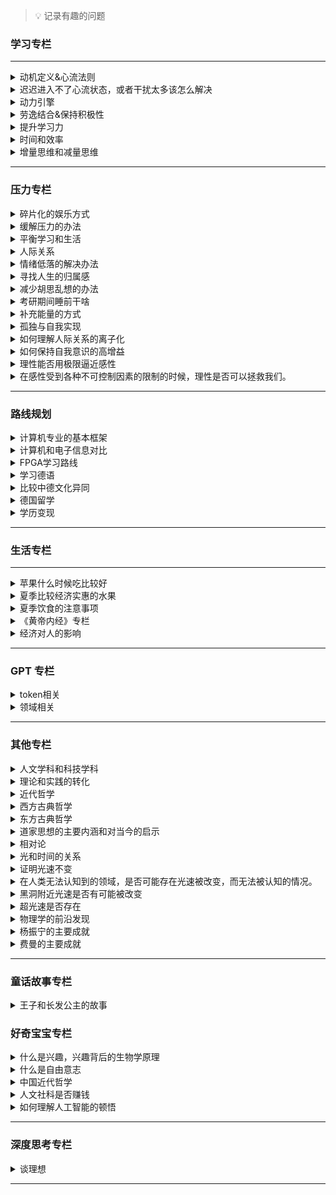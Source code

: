 > 💡 记录有趣的问题

### 学习专栏

---

<details>
  <summary>动机定义&心流法则</summary>

- “在某些时候，不这样做的痛苦大于这样做的痛苦。”
- 行动起来，即使是非常小的行动，它也会以一种积极灵感的形式让你自然地产生动力。
- 激发动机的关键之一，就是使其易于上手。许多人之所以挣扎于寻找实现目标所需的动力，是因为他们把时间和精力花在了错误的地方，一直不去行动却希望动力从天而降。
- 行动仪式必须非常容易上手,例行程序:朝最终目标迈进,遵循相同模式
- 缺乏精神动力通常与缺乏运动有关
- 我称这个策略为「心流法则」，也就是说，当人们从事与他们当前能力最接近的任务时，他们会经历最大的动力，而这时候，我们的身心也很容易进入到一种全神贯注的心流状态，发挥自己的最佳表现。
- 所以，在做一件事情的时候，我们不仅仅要判断这件事情是否符合自己的实力，还需要在做事的时候，主动地去寻求反馈，调整自己，进而让自己的动力达到峰值，从而更好得完成任务。
- 请告诉自己，头脑里的想法只是建议而不是命令，它们只是摆在我们面前的一个个选择，但我有权选择要遵循的选项。
- 时间的流逝随着年龄的增长越来越快，你可以把所有事情都做好地度过一天，也可以无所事事地度过一天，不管怎么样，这一天都会过去。
  你需要明白的是，不管怎样生活，你的时间都会一去不复返，但是，在不适的时候依然敢于走入不适，拥抱不适，这会让你面对困境的反脆弱能力越来越强。
  你的生活是美好的，而你的不适是暂时的，踏入这一刻的不适，会让你下一刻更自由。
- 可是，在我们的人生里，必须主动去选择一些困难的东西，你不能没有痛苦地生活，你的生活不可能全都是鲜花和掌声，更多时候，生活充满了荆棘和陷阱。
而最终，你选择受什么样的苦，愿意为什么奋斗，这才是最重要的问题。
快乐幸福是一个简单的问题，几乎我们每个人都有类似的答案。
但是更有意义的问题是：你要承受的的痛苦是什么？
你对这个问题的答案，才会真正让你通往某种自由的大门，也会得到人生足够的动力。

  </details>

<details>
  <summary>迟迟进入不了心流状态，或者干扰太多该怎么解决</summary>

你好，这是必应。我很高兴你对心流状态感兴趣，因为它是一种能够提高学习效率和幸福感的心理状态。😊

根据我搜索的结果[1](https://www.zhihu.com/question/20992764)，心流状态是指一种人们在专注进行某行为时所表现的心理状态，通常在此状态时，不愿被打扰，也称抗拒中断。心流状态有以下几个特征：

- 有明确的目标和及时的反馈
- 有适当的挑战和能力匹配
- 有高度的专注和投入
- 有主动控制和自我效能感
- 有时间感的改变和忘我感

要想进入心流状态，你需要做到以下几点：

- 选择一项你感兴趣并且有一定技能的活动，比如学习、写作、画画等
- 设定一个具体而有挑战性的目标，比如阅读一本书、完成一篇文章、画出一幅画等
- 尽量消除外界的干扰，比如关掉手机、电脑等通知，<u>**找一个安静舒适的环境，准备好所需的工具和材料等**</u>
- <u>**全身心地投入到活动中，不要分心去想其他无关的事情，也不要担心失败或者评价等后果**</u>
- 在活动过程中，注意观察自己的表现和进度，根据反馈及时调整自己的策略和方法，保持挑战和能力的平衡
- <u>**在活动结束后，给自己一些奖励和肯定，比如休息一下、吃点零食、听听音乐等，增强自己的成就感和满足感**</u>

如果你遇到了进入心流状态的困难或者干扰，你可以尝试以下几种方法：

- 调整自己的心态，不要给自己太大的压力或者期待，也不要过分担心失败或者评价等外在因素，而是把注意力集中在活动本身的乐趣和意义上
- <u>**使用一些辅助工具或者技巧，比如定时器、番茄钟、计划表等，来帮助自己规划时间、管理任务、提高效率等**</u>
- <u>**寻求一些外部支持或者激励，比如找一个志同道合的伙伴、参加一个学习小组、向一个导师请教等，来增加自己的动力和信心**</u>
- 适当地改变一下环境或者方式，比如换一个地方、换一个时间、换一个角度等，来给自己带来一些新鲜感和刺激感

希望这些方法对你有所帮助。如果你还有其他关于心流状态的问题或者想法，欢迎继续和我聊天。😊

  </details>

<details>
  <summary>动力引擎</summary>

这篇文章有很多不错的建议，我们发现，尤其是在工作日当中，生活的节奏会非常迅速，一切似乎都不停留。以至于我们会快速产生滞后感和疲惫感。

也许有人会说，我对生活没有热情，我总感觉这世界与我遥遥相隔，的确，在某种程度上，思考者时常是孤独的，一方面他们刻意与世界保持距离，另一方面身体和心灵也在审慎地感受着世界。

但是，我想我们既然身处于这个世界，睁一只眼闭一只眼，一天都会过去，我们也不能把所有的希望都寄托于相遇或者固有的生存属性，因为一切都是‘运动着的’，正如《红楼梦》里一样，亦如所有怀古诗词当中里的那样，不管是“前不见古人，后不见来者，念天地之悠悠，独怆然而涕下”还是“最是仓皇辞庙日，教坊犹奏别离歌，垂泪对宫娥”，非常多的意象都证明这一点。

于是，一种新生的，特殊的，神圣的，虔诚的感觉又从何而来？人总是害怕孤独，人总是喜新厌旧，希望有更多有趣的，有灵感的经历刷新着自己的神经。

但是，我则希望把这种愿望用于内源数据的处理，这个世界太让我们疲惫，过多地向外索取无异于饮鸩止渴，大多数优秀的宝藏都埋葬于众多的垃圾下面。我们极有可能成为莎翁笔下的吝啬鬼，而不是一个像梭罗希望的那样——一个真正具有创造力的哲学家。

这听起来足够吸引人，然而在实践的过程当中也是阻力重重，我们幻想明天总是新的一天，似乎明天总能包容今天的缺陷。但实际上也并非如此。

我们需要在不断重复的过程中主动优化自我的执行逻辑，这是一个很艰难的过程，但也是人生最充满创造力的地方。

当然，切身实际所体会的经历所告诉我，我们也不能总是沉湎于理想世界的壮丽，我们还应该学习《爱丽丝仙境梦游》中“掐着怀表的兔子”，对现实世界每个节点进行规律调谐。

  </details>

<details>
  <summary>劳逸结合&保持积极性</summary>

劳逸结合是保持学习效率和积极性的重要因素之一。以下是一些方法可以帮助你实现劳逸结合，保持能量和积极性：

1. 制定合理的学习计划：制定一个合理的学习计划，将学习任务分解成小部分，并设置适当的时间限制。这样可以帮助你更好地管理时间，避免过度劳累和拖延。
2. 定期休息：在学习过程中，定期安排短暂的休息时间。可以利用这段时间进行伸展、深呼吸或做一些放松的活动，让大脑得到放松和恢复。
3. 运动和锻炼：体育锻炼是提高能量和积极性的有效方法。定期参与适度的运动，如散步、慢跑、瑜伽等，可以增加身体的活力和改善心情。
4. 养成良好的睡眠习惯：充足的睡眠对保持能量和积极性至关重要。确保每晚获得足够的睡眠时间，并尽量保持规律的睡眠时间表。
5. 均衡饮食：合理的饮食对保持能量和积极性也很重要。确保摄入足够的营养物质，包括蛋白质、维生素、矿物质和健康脂肪。避免过度依赖咖啡因和糖分来提神，而是选择健康的食物来滋养身体。
6. 寻找兴趣爱好和放松方式：除了学习，寻找一些自己感兴趣的活动或爱好，可以帮助你放松身心，调整状态。这样可以增加生活的乐趣，提高积极性和动力。
7. 与他人交流和支持：与他人交流和分享学习经验、困惑和成就，可以增加动力和积极性。寻找学习伙伴或加入学习小组，相互鼓励和支持。

记住，每个人的劳逸结合方式可能有所不同，需要根据个人情况和喜好进行调整。关键是找到适合自己的平衡点，保持积极性和能量，让学习过程更加高效和愉悦。

  </details>

<details>
  <summary>提升学习力</summary>

提升学习力是一个持续的过程，以下是一些方法可以帮助你提升学习力：

1. 制定明确的学习目标：设定清晰、具体的学习目标可以帮助你更有动力和方向进行学习。确保你的目标具有可衡量性和可实现性，并将其分解为小的里程碑，以便更容易跟踪和实现。
2. 建立良好的学习习惯：养成良好的学习习惯可以提高你的学习效率和专注力。例如，定期安排学习时间，避免拖延，保持专注，避免分心的干扰因素，如手机、社交媒体等。
3. 多样化学习方法：不同的人有不同的学习风格和偏好，尝试不同的学习方法可以帮助你找到适合自己的方式。这可能包括阅读、听讲座、参与讨论、做笔记、练习和复习等。多样化的学习方法可以帮助你更好地理解和记忆知识。
4. 注重时间管理：良好的时间管理可以帮助你合理安排学习时间，并提高效率。制定一个学习计划，合理分配时间给不同的学科和任务，避免拖延和浪费时间。同时，给自己留出适当的休息时间，以保持身心健康。
5. 主动参与学习：积极主动地参与学习可以加深对知识的理解和记忆。与同学讨论、参加小组学习、提问问题、解决问题等都是有效的学习方式。此外，尝试将学到的知识应用到实际生活中，例如通过实践、项目和实习等方式，加深对知识的理解和应用能力。
6. 注重身心健康：身心健康对学习力的提升至关重要。确保你有足够的睡眠、均衡的饮食和适度的运动。保持积极的心态和良好的情绪状态，可以帮助你更好地集中注意力和处理学习中的困难。
7. 持续反思和调整：定期反思自己的学习方法和策略，检查哪些方法有效，哪些需要改进。根据反思的结果，调整学习计划和方法，不断提升自己的学习效果。

总之，提升学习力需要坚持和努力。通过制定明确的目标、建立良好的学习习惯、多样化学习方法、合理的时间管理、积极参与学习、关注身心健康以及持续反思和调整，你可以逐渐提升自己的学习力，并取得更好的学习成果。

  </details>

<details>
  <summary>时间和效率</summary>

时间和效率是两个相关但不完全相同的概念。

时间是指事件发生或活动进行的持续性量度。它是一个客观的概念，可以用时钟或日历来测量和记录。时间是不可逆的，一旦过去就无法回到过去的时刻。时间的管理对于个人和组织来说非常重要，因为它决定了我们能够完成多少工作，以及我们如何分配和利用我们的资源。

效率是指在给定的时间内完成任务或达到目标的能力。它是一个相对的概念，可以通过比较实际完成的工作量和所需的资源来衡量。效率通常与经济性和资源利用率有关。高效率意味着在相同的时间内完成更多的工作，或者在相同的工作量下使用更少的资源。提高效率可以通过优化工作流程、减少浪费、提高技能和使用适当的工具和技术来实现。

时间和效率之间存在紧密的关系。有效地管理时间可以提高效率，因为它可以帮助我们集中注意力、减少分散注意力的因素，并避免浪费时间在无关紧要的事情上。另一方面，提高效率可以帮助我们更好地利用有限的时间资源，从而提高生产力和成果。

总之，时间和效率是在个人和组织生活中非常重要的概念。通过合理管理时间并提高效率，我们可以更好地完成任务、实现目标，并提高生活质量。

  </details>

<details>
  <summary>增量思维和减量思维</summary>

生活可以采用增量思维和减量思维的结合。增量思维是指通过积极主动地追求进步、增加、扩展来改善生活，例如不断学习新知识、追求事业发展、拓展社交圈等。这种思维方式可以帮助我们不断成长和进步，实现个人目标。

然而，减量思维也是重要的。减量思维是指通过减少、简化、去除不必要的事物来提高生活质量。在现代社会中，我们常常陷入忙碌、紧张和过度消费的状态。通过减少冗余的物质负担、简化生活方式、放松身心等，我们可以减轻压力、提高内心的平静和满足感。

综合来说，生活应该是增量思维和减量思维的平衡。我们可以追求个人成长和进步，同时也要注意减少不必要的压力和物质负担，让生活更加有意义、平衡和满足。

  </details>

---

### 压力专栏

<details>
  <summary>碎片化的娱乐方式</summary>

碎片化娱乐是指在日常生活中利用零碎的时间进行的耗时短的娱乐方式，比如刷刷短视频、小游戏、小段子等等。1  碎片化娱乐有一定的优点，比如可以快速缓解压力，满足不同的需求，提高时间利用率等等。2  但是，碎片化娱乐也有很多缺点，比如会导致注意力缺失，手机成瘾，逻辑思维退化，文化品位下降等等。234

因此，对于碎片化娱乐是否提高了当代人们的幸福感，我认为没有一个确定的答案，不同的人可能有不同的感受和看法。我个人觉得，碎片化娱乐是一种双刃剑，<u>适度使用可以给我们带来快乐和便利，但过度使用就会给我们带来负面的影响和后果。所以我们应该有意识地控制自己的碎片化娱乐时间和内容，不要让它占据了我们的生活和思想。</u>5

  </details>

<details>
  <summary>缓解压力的办法</summary>

缓解压力的办法有很多，不同的人可能适合不同的方法。我根据网上的一些资料，为您总结了以下几种常见的缓解压力的方法，您可以根据自己的喜好和情况，选择一种或多种尝试一下：

- **重新组织带来压力的想法**。有时候压力是由于我们对事情的看法过于消极或者不切实际造成的。我们可以试着分辨出给我们压力的想法，比如“应该”、“必须”、“不能”做的事，或者“小题大做”、“过于极端”的想法，或者“无谓的假象”等等。然后我们可以用一些方法来改变这些想法，<u>比如用积极的想法代替消极的想法，或者质疑并反驳这些想法，或者将问题分为两类记录下来，找出支持和反驳这些想法的证据。我们还可以写日记来记录我们的想法，帮助我们理清思绪，找到压力的来源。¹</u>
- **避免不必要的压力**。有些压力是不可避免的，比如学业、工作、家庭等方面的压力。但是有些压力是可以避免或减少的，比如因为花钱过多、环境凌乱、悲观消极、迟到拖延、过度比较、回忆过去等造成的压力。<u>我们可以在可以的时候避开压力，比如远离给我们带来负面影响的人或事，或者改变我们对事情的看法和态度。我们还可以学会说“不”，不要承担超出自己能力范围的任务或责任，也要学会委派任务，不要总想控制所有的事情。¹</u>
- **改变环境**。有时候我们所处的环境会给我们带来压力，比如嘈杂、拥挤、脏乱等环境。我们可以通过改变环境来缓解压力，比如打扫卫生，让自己生活和工作在一个整洁舒适的空间里；或者外出透气，<u>去一些自然风景优美、空气清新、人少安静的地方散散步；或者换个地方工作或学习，比如去图书馆、咖啡馆等地方寻找一个适合自己的氛围。¹</u>
- **试试放松的活动**。当我们感到压力时，我们可以通过一些放松的活动来让自己平静下来，比如深呼吸、冥想、瑜伽、按摩等等。这些活动可以帮助我们调节呼吸、放松肌肉、清空思绪、平衡情绪等等。我们可以每天花一些时间来做这些放松的活动，让自己保持一个良好的状态。¹
- **选择抗压的生活方式**。有一些生活方式的选择也会影响我们对压力的应对能力，<u>比如运动、睡眠、饮食、兴趣爱好等等。运动可以帮助我们释放压力激素，刺激身体分泌快乐的化学物质，让我们感觉更有精力和自信。睡眠可以帮助我们恢复体力和精神，让我们更有能力应对压力。饮食可以影响我们的心情和健康，所以要注意均衡营养，避免过多的咖啡因、糖分、酒精等刺激性物质。兴趣爱好可以让我们享受自己喜欢做的事情，转移注意力，提高自我价值感。¹</u>
- **倾诉或沟通**。有时候我们会觉得自己孤单无助，没有人能理解我们的压力和痛苦。这时候我们可以找一些信任的人来倾诉或沟通，比如家人、朋友、同事、老师、心理咨询师等等。他们可能会给我们一些建议、安慰、支持或者帮助，让我们感觉不再那么孤独和无助。即使他们不能解决我们的问题，只是听听我们的话，也会让我们感觉轻松一些。¹

  </details>

<details>
  <summary>平衡学习和生活</summary>

平衡学习和生活，并保持自律是一个很重要的技能，以下是一些方法可以帮助你实现这一目标：

1. 制定明确的目标：设定明确的学习和生活目标，并将其分解为可量化的小步骤。这样做可以帮助你更好地组织时间和精力。
2. 制定优先级：确定你的优先事项，将时间和精力放在最重要的任务上。学会区分紧急和重要的事情，并优先处理重要的事情。
3. 制定时间表：制定一个合理的时间表，将学习、工作和休息时间合理分配。确保给自己留出足够的时间来放松和娱乐，以保持身心健康。
4. 避免拖延：拖延是自律的敌人之一。学会克服拖延的习惯，采取积极主动的态度，及时开始并完成任务。
5. 设定时间限制：为每个任务设定时间限制，这样可以帮助你集中注意力并高效完成任务。遵守时间限制可以让你更好地控制自己的学习和工作进度。
6. 制定学习计划：制定详细的学习计划，包括每天的学习目标、所需的学习资源和时间安排。这样可以帮助你更好地组织学习时间，并确保按计划进行。
7. 健康生活方式：保持健康的生活方式对于保持自律和提高学习效果至关重要。确保充足的睡眠、均衡的饮食和适度的运动，这样可以增强你的注意力和学习能力。
8. 避免过度承载：学会说“不”，避免过度承载自己。合理评估自己的能力和时间，不要贪多嚼不烂，确保给自己足够的休息和恢复时间。
9. 寻求支持和反馈：与他人分享你的目标和计划，并寻求他们的支持和反馈。他们可以提供帮助、鼓励和建议，帮助你保持自律和实现目标。
10. 坚持和适应：保持自律是一个长期的过程，需要坚持和适应。如果你偶尔违反了计划，不要过于苛责自己，而是及时调整并继续前进。
    记住，自律是一个习惯，需要时间和努力来培养。通过坚持实践上述方法，你可以逐渐建立起更好的自律能力，平衡学习和生活，并取得更好的成果。

  </details>

<details>
  <summary>人际关系</summary>

在人际关系中，人的因素指的是人际交往中的个体特征、情感、态度、行为等方面的因素。这包括个人的性格、价值观、情绪状态、沟通能力、社交技巧等。人的因素对于人际关系的建立、维护和发展起着重要的作用，它们可以影响人与人之间的互动和交流方式，决定着人际关系的质量和稳定性。

至于人工智能是否能够弥补人类在人际交往中的孤独感，这是一个复杂的问题，没有简单的答案。虽然人工智能在某些方面可以提供社交互动的替代品，但它无法完全弥补人类之间真实的情感和情绪交流。

人际交往是一种复杂的社会互动过程，其中包含非语言的沟通、情感共鸣、情绪表达等元素。这些方面对于建立深层次的人际关系至关重要。虽然人工智能可以提供一些交流工具和平台，但它无法真正代替人与人之间的情感交流和人的因素。

此外，人际交往中的孤独感通常源于内心的需求和情感的缺失，而不仅仅是缺乏社交互动。尽管人工智能可以提供一定的社交互动和娱乐，但它无法满足人类对于深层次情感和人际联系的渴望。

因此，虽然人工智能可以在某些方面提供一定的帮助和支持，但它无法完全弥补人类在人际交往中的孤独感。人际交往的满足和人的因素仍然需要真实的人际互动和情感交流来实现。

  </details>

<details>
  <summary>情绪低落的解决办法</summary>

当人处于情绪低落的时候，可以尝试以下一些方法来缓解情绪：

1. 寻求支持：与亲密的朋友、家人或心理健康专业人士交流，分享你的感受和困扰，寻求他们的支持和理解。
2. 运动和身体活动：参加适度的身体活动，如散步、慢跑、瑜伽等，这可以帮助释放身体内的紧张和压力，同时促进身体内的内啡肽分泌，提升心情。
3. 培养兴趣爱好：找到一些你感兴趣的活动或爱好，例如阅读、绘画、写作、听音乐等，这些活动可以分散注意力，带来积极的情绪体验。
4. 改善睡眠质量：确保获得充足的睡眠，保持规律的作息时间，创建一个舒适的睡眠环境，这对情绪的调节和恢复很重要。
5. 均衡饮食：保持健康的饮食习惯，摄入足够的营养物质，避免过度依赖咖啡因和糖分，这有助于维持身体和大脑的平衡。
6. 放松技巧：尝试一些放松技巧，如深呼吸、冥想、温热浴、按摩等，这些方法可以帮助缓解紧张和焦虑，提升情绪状态。
7. 设定小目标：将大目标分解为小目标，逐步实现，这可以增加成就感和动力，帮助你渡过情绪低谷。
8. 避免孤立：尽量避免孤立自己，与他人保持社交联系，参加社交活动，这样可以减少孤独感，增加支持和情感连接。
9. 寻找乐趣和幽默：寻找一些能够带给你乐趣和欢笑的事物，例如看喜剧电影、与朋友开怀大笑等，幽默和笑声能够改善情绪。
10. 寻求专业帮助：如果情绪低落持续时间较长，且影响到日常生活和功能，建议咨询专业的心理健康专家，他们可以提供更具体和个体化的支持和建议。

请注意，这些方法可能对不同的人产生不同的效果，如果你的情绪低落持续时间较长或严重影响到你的生活，请及时寻求专业帮助。

  </details>

<details>
  <summary>寻找人生的归属感</summary>

寻找人生的价值和归属是一个深刻而个人化的问题，每个人都可能有不同的答案。以下是一些方法和思考方式，可以帮助你在这个过程中找到自己的价值和归属感：

1. 自我反思：花时间思考自己的兴趣、价值观和激情。问问自己，什么是你真正关心的事情？你喜欢做什么？什么能够让你感到满足和有成就感？通过思考这些问题，你可以更好地了解自己，并找到与之相关的价值和归属感。
2. 探索不同领域：尝试参与各种各样的活动和领域，包括工作、志愿者工作、兴趣小组等等。通过这些经历，你可以发现自己的兴趣和潜力所在。不要害怕尝试新的事物，因为它们可能会带给你新的视角和体验。
3. 培养技能和知识：通过学习和培养技能，你可以提升自己在特定领域的能力，并为自己找到更多的机会。不断学习和成长，可以让你感到更有自信和满足感，同时也为你的人生价值和归属感提供更多的可能性。
4. 与他人建立联系：与他人建立积极和有意义的关系，可以让你感到被理解、支持和接纳。寻找志同道合的人，他们可能与你有着相似的兴趣和价值观，与他们交流和分享经验，可以帮助你找到归属感和共同的价值观。
5. 为他人做贡献：通过为他人提供帮助和服务，你可以体验到无私奉献的喜悦和成就感。寻找机会参与社区工作、志愿者活动或慈善事业，为他人创造积极的影响。通过为他人做贡献，你可以找到自己的价值所在，并感受到对社会的重要性。
6. 接受自己的独特性：每个人都是独一无二的，拥有自己独特的才能和价值。接受自己的优点和缺点，理解自己的个人特质，并将其与他人的期望和社会的标准区分开来。找到自己的独特之处，并将其融入到自己的人生价值观和归属感中。

记住，寻找人生的价值和归属感是一个持续的过程，需要时间和努力。不要感到沮丧或灰心，尝试不同的方法，并相信自己能够找到属于自己的价值和归属感。

  </details>

<details>
  <summary>减少胡思乱想的办法</summary>

胡思乱想是一个常见的问题，但有一些方法可以帮助你控制和减少这种情况。以下是一些建议：

1. 注意力转移：将注意力从胡思乱想的内容转移到其他事物上。可以通过做一些有趣的活动、与他人交谈、阅读书籍或者专注于某个任务来分散注意力。
2. 冥想和放松：通过冥想、深呼吸或者放松练习来帮助清空思维并放松身心。这些技巧可以帮助你集中注意力并减少胡思乱想的发生。
3. 记录和整理思维：将胡思乱想的内容记录下来，可以通过写日记、做清单或者使用笔记应用来整理思维。这样可以让你将思维从头脑中释放出来，并更好地处理它们。
4. 培养兴趣爱好：找到一些你感兴趣的活动或爱好，并投入其中。这样可以让你的思维集中在有意义和有价值的事物上，减少无谓的胡思乱想。
5. 健康生活方式：保持健康的生活方式对控制胡思乱想也很重要。确保你有充足的睡眠、均衡的饮食和适度的运动，这些都有助于提高专注力和思维清晰度。
6. 寻求支持和帮助：如果你觉得胡思乱想的问题严重影响到了生活和工作，不妨寻求专业的支持和帮助。心理咨询师或治疗师可以提供有效的技巧和策略，帮助你处理这个问题。

记住，胡思乱想是一种正常的思维模式，但如果它们开始干扰你的日常生活，那么就需要采取措施来管理和减少它们的影响。以上建议可以帮助你控制胡思乱想，提高专注力和思维效率。

  </details>

<details>
  <summary>考研期间睡前干啥</summary>

在考研前晚上睡前，你可以做以下一些事情来帮助你放松和准备好考试：

1. 复习计划：回顾当天的学习进度，检查你已经完成的任务，并制定明天的学习计划。确保你知道明天要做什么，这样可以在睡前放心休息。
2. 放松活动：进行一些放松的活动，如听音乐、看书、看电影或与朋友聊天。选择一些能够让你放松身心的活动，帮助你减轻压力。
3. 轻度运动：进行一些轻度的身体运动，如散步或做一些伸展运动。运动可以促进血液循环，缓解身体的紧张感，并有助于提高睡眠质量。
4. 放松技巧：尝试一些放松技巧，如深呼吸、温水泡脚或冥想。这些技巧可以帮助你放松紧张的情绪，减轻焦虑感。
5. 避免使用电子设备：在睡前尽量避免使用电子设备，如手机、平板电脑或电视。这些设备的蓝光会刺激大脑，影响睡眠质量。可以选择阅读实体书籍或使用纸质笔记本做一些复习。
6. 睡眠环境优化：确保你的睡眠环境舒适宜人。保持房间的温度适宜、通风良好，并保持安静。使用舒适的床上用品和枕头，以提供良好的睡眠支持。

最重要的是给自己留出充足的睡眠时间，以确保你在考试前有足够的精力和专注力。每个人的睡眠需求不同，但通常成年人需要 7-9 小时的睡眠时间。

  </details>

<details>
  <summary>补充能量的方式</summary>

补充精力的方式有很多种，以下是一些常见的方法：

1. 充足的睡眠：确保每晚都有足够的睡眠时间，成年人通常需要 7-9 小时的睡眠。良好的睡眠可以帮助恢复精力和提升注意力。
2. 均衡饮食：合理搭配营养丰富的食物，包括蛋白质、复合碳水化合物、健康脂肪和维生素。避免过量摄入咖啡因和糖分，因为它们可能导致能量峰值和崩溃。
3. 锻炼身体：定期进行适度的体育锻炼，如散步、慢跑、瑜伽等，可以提高身体的能量水平和心理状态。
4. 做适度的休息：在工作或学习过程中，合理安排休息时间，避免长时间连续工作。休息可以帮助恢复精力和提高专注力。
5. 管理压力：学会应对压力和情绪，采取积极的心理调节方法，如冥想、深呼吸、放松技巧等。减少压力可以提高精力和注意力。
6. 规律生活：建立规律的作息时间表，固定每天的起床和睡觉时间。保持规律的生活习惯有助于提高精力和调整生物钟。
7. 增加水分摄入：保持身体充足的水分摄入，避免脱水对精力和注意力的负面影响。
8. 寻找乐趣：参与自己喜欢的活动，与朋友和家人交流，放松心情，增加快乐感和精力。

请注意，如果你感觉长期疲倦或精力不足，最好咨询医生，以排除任何潜在的健康问题。

  </details>

<details>
  <summary>孤独与自我实现</summary>

根据著名的心理学家马斯洛的需求层次理论 ¹，人有五种基本需求，分别是<u>**生理需求、安全需求、相属需求、尊重需求和自我实现需求。**</u>其中，相属需求指的是人<u>**对于爱和被爱、归属和接纳的渴望，是人类社会性的体现。当人的生理和安全需求得到满足后，相属需求就会成为主要的动力。如果相属需求没有得到满足，人就会感到孤独、焦虑、沮丧等负面情绪 ²。**</u>

因此，当人感到孤独的时候，可能是因为他们没有满足相属需求，没有找到能够给予他们爱和关怀、理解和支持、信任和尊重的人。在这种情况下，他们会希望找到一个伴侣，一个能够与他们分享生活中的喜怒哀乐、互相扶持和鼓励、共同成长和进步的人。这样，他们就可以感受到温暖和幸福，消除孤独感。

当然，并不是所有感到孤独的人都会寻找伴侣。有些人可能会选择其他方式来满足相属需求，比如加强与家庭或朋友的联系，参与社区或志愿活动，培养兴趣或爱好等等。<u>**有些人可能会习惯孤独，甚至享受孤独，认为孤独可以让他们更加专注于自己的目标或思考 ³。**</u>

另外，也有一些因素可能影响人在感到孤独时是否寻找伴侣，比如个人的性格、价值观、信念、经历等等。有些人可能比较内向或自卑，不太敢于表达自己的情感或需要；有些人可能比较理性或独立，不太愿意依赖或牵制别人；有些人可能比较宗教或保守，不太赞成随意地恋爱或结婚；有些人可能曾经受过伤害或失望，不太相信爱情或婚姻 ⁴。

总之，**人在感到孤独时寻找伴侣是一种正常而普遍的心理现象，但也不是唯一或必然的选择。每个人都有自己的方式来应对孤独感，也有自己的标准来选择伴侣。**<u>**重要的是要了解自己真正想要什么，以及如何实现自己的幸福。**</u>

  </details>

<details>
  <summary>如何理解人际关系的离子化</summary>

"人际关系的离子化"这个术语并不常见，可能是一个比喻或者特定领域的术语。根据常规理解，离子化是指物质在溶液中或气体中失去或获得电子而形成离子的过程。将这一概念应用于人际关系可能需要进一步解释。
在人际关系中，离子化可能指的是关系中的分离、疏远或冷漠化过程。这种情况下，原本亲密或密切的人际关系逐渐变得疏远，失去了原有的联系和互动。这种离子化可能是由于各种原因，比如时间的流逝、距离的增加、兴趣的转移、价值观的差异、沟通的不畅等。
离子化还可以指人际关系中的冲突或割裂。就像离子化过程中的正负电荷相互吸引或排斥一样，人际关系中的冲突可能导致人们之间的隔阂和矛盾。这种情况下，人们可能选择远离彼此，避免进一步的冲突或伤害。
总之，人际关系的离子化可以理解为人际关系中的分离、疏远或冲突的过程。这种离子化可能是暂时的，也可能是永久的，取决于具体情况和各方的努力。在处理人际关系时，重要的是保持沟通、理解和尊重，以促进关系的健康和积极发展。

  </details>

<details>
  <summary>如何保持自我意识的高增益</summary>

保持自我意识的高增益是指能够深入了解自己、保持积极的自我认知和自我成长的状态。以下是一些方法可以帮助你保持自我意识的高增益：

1. 自我反思：定期花时间反思自己的想法、情绪和行为。思考自己的优点、目标和价值观，并思考如何改进自己的不足之处。可以通过写日记、冥想或与他人交流来进行自我反思。
2. 接受反馈：积极接受他人对你的反馈和建议。他人的观点和意见可以帮助你更好地了解自己的盲点和改进空间。保持开放的心态，不要抵触或否认他人的反馈，而是用它们作为成长的机会。
3. 学习与成长：持续学习和发展自己的技能和知识。通过不断学习和成长，你可以增加自己的自信心和能力，提升自我意识的水平。可以通过读书、参加培训课程、参与社交活动等方式来拓宽自己的视野和知识。
4. 自我关注与照顾：关注自己的身心健康。保持良好的生活习惯，包括充足的睡眠、均衡的饮食和适度的运动。给自己留出休息和放松的时间，以保持身心的平衡和健康。
5. 设定目标和挑战：给自己设定明确的目标和挑战，不断追求进步和成就。设定具体、可衡量的目标，并制定相应的行动计划。挑战自己的舒适区，勇于尝试新的事物和面对困难，以促进自我成长和提高自我意识。
6. 培养积极的心态：保持积极的心态和乐观的态度。学会从困难和挫折中寻找机会和教训，相信自己的能力和潜力。积极的心态有助于保持自我意识的高增益，并促进个人的成长和发展。
   通过以上方法，你可以不断提升自我意识的水平，更好地了解自己、发展自己，并取得更高的增益。记住，自我意识的增益是一个持续的过程，需要坚持和努力。

  </details>

<details>
  <summary>理性能否用极限逼近感性</summary>

理性和感性是人类思维和情感的两个重要方面。理性强调逻辑、分析和客观性，而感性则强调情感、直觉和主观性。它们在我们的思维和决策中都起着重要的作用。
尽管理性和感性在某些情况下可能存在冲突，但理性和感性并不是互相排斥的对立面。事实上，将理性和感性结合起来可以产生更全面和综合的认知和体验。
当我们面临决策或问题时，理性思维可以帮助我们进行分析、评估和推理，以便做出理性的决策。它可以帮助我们收集和处理信息，考虑各种因素，并预测可能的结果。理性思维有助于我们避免情绪的干扰和偏见，并更加客观地看待问题。
然而，感性也是重要的。感性可以提供直观和情感上的洞察力，帮助我们理解和体验事物的意义和价值。感性可以激发创造力和想象力，使我们能够在决策和问题解决中考虑更广泛的因素。感性还可以帮助我们建立人际关系、表达情感和体验美感。
因此，理性和感性之间的关系应该是相互促进和平衡的。我们可以通过培养理性思维和批判性思维的能力来提高我们的决策能力，同时也要保持对感性的敏感和开放，以便获得更全面和综合的认知和体验。
总而言之，理性和感性都是重要的思维方式，它们在不同的情境和问题中发挥着不同的作用。理性和感性之间的平衡和综合可以帮助我们做出更明智和有意义的决策，并丰富我们的思维和体验。

  </details>

<details>
  <summary>在感性受到各种不可控制因素的限制的时候，理性是否可以拯救我们。</summary>

当感性受到不可控制因素的限制时，理性可以发挥关键的作用来帮助我们应对挑战和困境。以下是理性可以拯救我们的几个方面：

1. 分析和问题解决：理性思维可以帮助我们分析问题、识别根本原因，并制定解决方案。它可以帮助我们从情感的困扰中解脱出来，以客观和冷静的态度来评估和处理问题。通过逻辑推理和系统性的思考，我们可以找到更有效的解决方案。
2. 情绪管理：理性思维可以帮助我们管理情绪和情感的波动。当感性受到不可控制因素的限制时，我们可能会陷入情绪的困扰和消极的思维模式。通过理性思考，我们可以更好地理解和管理自己的情绪，以便更好地应对困难和压力。
3. 适应和调整：理性思维可以帮助我们适应变化和调整自己的思维方式。当感性受到限制时，我们可能会感到困惑、失望或沮丧。通过理性思考，我们可以重新评估情况，调整我们的期望和目标，并制定新的计划和策略。
4. 决策和评估：理性思维可以帮助我们做出理性和客观的决策。当感性受到限制时，我们可能会受到情感的影响而做出不理智的决策。通过运用理性思维，我们可以更好地权衡利弊、评估风险，并做出更明智的选择。
   虽然理性可以在感性受到限制时提供帮助，但并不意味着理性可以完全取代感性。感性在人类思维和情感中也有其重要的作用。理性和感性之间的平衡和综合可以帮助我们更全面地应对问题和挑战，以及更好地理解和体验世界。

  </details>

---

### 路线规划

<details>
  <summary>计算机专业的基本框架</summary>

计算机专业学习路线是指在学习计算机科学和技术的过程中，按照一定的顺序和逻辑，掌握计算机的基础知识、核心技能和专业方向的一种指导方案。不同的学校、教材、课程和个人可能有不同的学习路线，但是一般都会遵循一些共同的原则，比如由浅入深、由基础到应用、由理论到实践等等。¹

根据我在网上查找的一些资料，我为您总结了以下几种常见的计算机专业学习路线，您可以根据自己的情况和目标，选择一种或多种参考：

- **计算机基础学习路线**。这是一种适合初学者或者想夯实计算机基础的学习路线，主要涵盖了计算机科班必修的几门基础课程，比如程序设计、数据结构、算法、组成原理、操作系统、网络、数据库等等。这些课程可以帮助您建立起一个完整的计算机知识体系，理解计算机的工作原理和方法，为后续的专业方向打下坚实的基础。²³
- **编程语言学习路线**。这是一种适合想提高编程能力和技巧的学习路线，主要涉及了不同类型和风格的编程语言，比如 C/C++、Java、Python 等等。这些编程语言可以帮助您掌握不同的编程范式，比如面向过程、面向对象、函数式等等，以及不同的编程领域，比如系统编程、Web 开发、数据分析等等。这些编程语言也可以让您更好地理解计算机基础课程中的一些概念和实现，比如内存管理、多线程、网络通信等等。⁴
- **后台开发学习路线**。这是一种适合想从事后台开发或者服务端开发的学习路线，主要涉及了后台开发所需要的技术栈和框架，比如 Linux、MySQL、Redis、MQ、Spring Boot 等等。这些技术栈和框架可以帮助您构建高性能、高可用、高并发的后台系统，处理海量数据和复杂业务逻辑，满足用户和客户端的需求。
- **前端开发学习路线**。这是一种适合想从事前端开发或者客户端开发的学习路线，主要涉及了前端开发所需要的技术栈和框架，比如 HTML、CSS、JavaScript、Vue、React 等等。这些技术栈和框架可以帮助您构建美观、交互性强、用户体验好的前端页面或者客户端应用，展示数据和内容，与用户和后台进行交互。
- **人工智能学习路线**。这是一种适合想从事人工智能或者数据科学的学习路线，主要涉及了人工智能所需要的数学基础和算法知识，比如概率论、统计学、线性代数、微积分、机器学习、深度学习等等。这些数学基础和算法知识可以帮助您理解和应用人工智能的原理和方法，比如数据分析、数据挖掘、数据可视化、自然语言处理、计算机视觉、语音识别等等。

  </details>

<details>
  <summary>计算机和电子信息对比</summary>

电子信息工程和计算机专业都属于工程领域，涉及到电子技术和信息技术的应用。虽然它们有一些相似之处，但也有一些区别和联系。
区别：1. 电子信息工程更侧重于电子技术的应用，包括电路设计、电子器件、通信系统、信号处理等方面。它关注电子器件的设计、制造和应用，以及电子系统的开发和维护。 2. 计算机专业更侧重于计算机科学和计算机技术的应用，包括软件开发、算法设计、数据库管理、网络技术等方面。它关注计算机系统的软硬件设计、开发和应用，以及计算机网络和信息安全等领域。 3. 电子信息工程涉及到的领域更广泛，包括电子器件、通信、信号处理等多个方面。计算机专业更专注于计算机科学和计算机技术的应用，包括软件开发、算法设计等方面。
联系：1. 电子信息工程和计算机专业都涉及到电子技术和信息技术的应用，都需要掌握一定的数学、物理和工程知识。 2. 两个专业都需要具备良好的逻辑思维能力和问题解决能力。无论是设计电子电路还是开发软件，都需要分析问题、设计解决方案并进行实施。 3. 电子信息工程和计算机专业在某些领域有重叠，例如在嵌入式系统、物联网、人工智能等方面，电子信息工程和计算机专业的知识都有应用。
总的来说，电子信息工程和计算机专业在某些方面有区别，但也存在一些联系。选择专业时，可以根据个人的兴趣、职业发展方向和未来的就业市场需求来进行选择。

  </details>

<details>
  <summary>FPGA学习路线</summary>

学习 FPGA（Field-Programmable Gate Array）的路线可以根据个人的兴趣和目标进行调整，以下是一个常见的学习路线供参考：

1. 学习数字电路基础知识：了解数字电路的基本概念、逻辑门、布尔代数、时序和组合电路等内容。这些知识是理解 FPGA 设计的基础。
2. 学习硬件描述语言（HDL）：掌握至少一种常用的 HDL，如 VHDL（VHSIC Hardware Description Language）或 Verilog。HDL 是描述数字电路和 FPGA 设计的语言，通过学习 HDL 可以实现对 FPGA 的编程和控制。
3. 熟悉 FPGA 架构和工具：了解 FPGA 的基本架构和内部组成，掌握 FPGA 设计工具的使用方法。常见的 FPGA 厂商提供了相应的开发工具套件，如 Xilinx 的 Vivado 和 Altera（现在是 Intel）的 Quartus。
4. 学习 FPGA 设计流程：了解 FPGA 设计的整体流程，包括项目创建、设计输入、综合、实现、下载和调试等步骤。掌握如何将设计转化为可在 FPGA 上实现的逻辑电路。
5. 实践项目：通过实践项目来巩固所学的知识。可以从简单的项目开始，逐渐增加难度和复杂度。例如，LED 灯控制、计数器、状态机等。
6. 学习高级主题：掌握更高级的 FPGA 主题，如时钟管理、时序优化、资源共享、片上存储器、DSP（Digital Signal Processing）等。这些主题可以帮助优化设计并实现更复杂的功能。
7. 深入学习特定应用领域：根据个人兴趣和应用需求，深入学习特定的 FPGA 应用领域，如图像处理、通信系统、嵌入式系统等。这将需要进一步学习相关的领域知识和算法。
8. 参与社区和论坛：加入 FPGA 设计者的社区和论坛，与其他人交流和分享经验。这样可以从其他人的实践中学习，并获取更多的指导和支持。

记住，学习 FPGA 是一个渐进的过程，需要不断地实践和积累经验。通过不断地学习和实践，你将能够掌握 FPGA 设计的技能，并在各种应用领域中应用它们。

  </details>

<details>
  <summary>学习德语</summary>

学习德语需要一定的时间和努力，但以下几个方法可以帮助你更快地学习德语：

1. 制定学习计划：制定一个明确的学习计划，并设定具体的学习目标。将学习时间分配到不同的技能领域，如听力、口语、阅读和写作。
2. 寻找优质学习资源：选择适合你水平的教材、课程或在线资源。可以使用德语学习应用程序、在线课程、语言交换平台等。
3. 注重听力和口语：通过听德语音频、观看德语电影或视频、与母语为德语的人交流等方式提高听力和口语能力。尽量多进行口语练习，积极参与对话。
4. 多读多写：阅读德语文章、新闻、书籍等，扩大词汇量和语法知识。写作练习可以帮助你巩固所学内容，提高语法和表达能力。
5. 创造语言环境：尽量将自己置身于德语环境中，例如通过与德语母语者交流、参加语言交流活动、加入德语学习群组等。
6. 制作记忆工具：使用记忆卡片、单词表、语法总结等辅助工具帮助记忆和复习重要的词汇和语法规则。
7. 坚持练习：每天保持一定的学习时间，坚持不懈地练习。持续的学习和练习是学习语言的关键。
8. 寻找语言伙伴：与其他学习德语的人进行语言交流，互相帮助和纠正错误。可以通过线上或线下的方式找到语言伙伴。
9. 制定学习策略：了解自己的学习风格和喜好，并制定相应的学习策略。有些人更适合通过听力练习学习，而有些人则更擅长通过阅读学习。
10. 保持积极心态：学习一门新语言需要时间和耐心，不要因为遇到困难而气馁。保持积极的学习态度，相信自己能够掌握德语。

记住，学习语言是一个渐进的过程，需要持续的努力和实践。使用上述方法，并保持坚持和耐心，你将能够更快地学习德语。祝你成功！

  </details>

<details>
  <summary>比较中德文化异同</summary>

中德文化在许多方面存在异同。以下是一些中德文化的比较：

1. 社交礼仪：在社交场合，中德文化存在一些差异。在中国，人们通常会以亲密的方式互相接触，例如握手、拥抱或轻拍对方的肩膀。而在德国，人们更注重个人空间和私人领域，一般会进行简短的握手问候。
2. 时间观念：德国人对时间非常重视，准时性被视为一种重要的价值观。德国人通常会按时到达约定的会议或活动。相比之下，中国文化中对时间的看法较为灵活，有时会出现一些延迟或时间安排上的弹性。
3. 社会层级：中国文化中存在较为明显的社会层级观念，人们对长辈和权威人物表达尊敬和敬意。而在德国，社会层级观念相对较弱，人们更注重平等和个人自由。
4. 饮食习惯：中德的饮食习惯也存在差异。中国人通常会用筷子进食，主食以米饭或面食为主，喜欢吃热食。而德国人多使用刀叉，主食以面包、土豆和肉类为主，喜欢吃冷食。
5. 教育体系：中德的教育体系也有所不同。中国的教育注重知识的灌输和应试能力的培养，学生通常会参加大量的考试。德国的教育则更加注重培养学生的创造力和批判性思维，学生在学校中有更多的自主权。
6. 思维方式：中德文化在思维方式上也存在差异。中国文化注重集体主义和家庭观念，强调人际关系和社会责任。而德国文化更注重个人主义和自由意志，强调个人的独立和自主决策能力。

需要注意的是，这些是一般性的比较，个体之间仍然存在差异。此外，随着全球化的发展，文化之间的交流和融合也在不断增加，所以这些差异可能会有所减少。

  </details>

<details>
  <summary>德国留学</summary>

如果您计划去德国留学，以下是一般的步骤：

1. 确定留学目标：确定您想要在德国学习的专业和学位级别。了解您感兴趣的大学和课程。
2. 研究大学和课程：了解德国的大学和课程要求。查找适合您的专业和兴趣的大学，并详细了解入学要求、课程设置和学费等信息。
3. 语言要求：大多数德国大学要求外国学生提供德语水平证明，通常是通过德语考试（如 TestDaF 或 DSH）获得。如果您计划在英语授课的课程中学习，您可能需要提供英语水平证明（如 TOEFL 或 IELTS）。
4. 准备材料：准备申请所需的文件，如个人陈述、推荐信、学术成绩单、语言考试成绩单、护照复印件等。确保您的文件符合大学的要求。
5. 申请大学：根据您选择的大学和课程要求，填写在线申请表格并提交所需的文件。确保按照申请截止日期提交申请。
6. 获得录取：如果您的申请成功，您将收到录取通知。大学会向您提供详细的入学指南，包括注册流程、学费支付和签证要求等。
7. 签证申请：如果您是非欧盟国家的学生，您需要申请德国学生签证。联系德国驻您所在国家的使领馆获取签证申请所需的文件和程序。
8. 安排住宿：在获得录取通知后，开始寻找合适的住宿。您可以选择在校内宿舍、校外租房或私人寄宿家庭等。
9. 赴德国：安排机票和其他旅行安排。确保您在出发前办理好签证和保险，并了解德国的入境要求。
10. 注册和安顿：抵达德国后，按照大学提供的指南进行注册和安顿。办理学生证、开设银行账户、注册居留等。

请注意，这些步骤可能会因个人情况和所选择的大学而有所不同。因此，建议您在具体行动前仔细研究和咨询相关的大学和机构，以确保您了解最新的要求和程序。

  </details>

<details>
  <summary>学历变现</summary>

将学历变现意味着将你所获得的学历和学术知识转化为实际的经济价值和职业机会。以下是一些方法和建议，可以帮助你将学历变现：

1. 职业规划：首先，进行职业规划是非常重要的。了解你所拥有的学历和专业背景，以及你的兴趣和目标。研究相关行业和职业，探索与你学历相关的就业机会和需求。这样可以帮助你更好地了解如何将学历与职业发展相结合。
2. 实习和实践经验：通过参加实习、实践项目或志愿者工作，你可以将学术知识应用于实际工作环境中。这样的经验不仅可以增加你的实践能力，还可以向潜在雇主展示你的能力和价值。实习也可以提供进一步的职业发展机会，例如获得全职工作的机会或建立有价值的专业网络。
3. 继续教育和专业认证：在某些领域，继续教育和专业认证可以增加你的学历的价值。通过参加相关的培训课程、研讨会或获得专业认证，你可以更新你的知识和技能，使其与行业的最新需求保持一致。这可以提高你在职场上的竞争力，增加获得更好职位和薪资的机会。
4. 发展人际关系和网络：建立和发展与你学历相关的人际关系和专业网络是非常重要的。参加行业相关的活动、职业组织或社交媒体群组，与同行、专业人士和雇主建立联系。这样的网络可以为你提供职业机会、导师指导和行业见解。
5. 自我推销和个人品牌：学会有效地推销自己和展示你的学历和专业能力。创建一个专业的个人品牌，包括完善的简历、个人网站或在线作品集。在面试和职业交流中，强调你的学历和学术成就，并与雇主讨论如何将你的学识应用到工作中。
6. 持续学习和发展：学历只是一个起点，持续学习和自我发展是关键。保持对行业趋势和新兴技术的了解，参加培训和研讨会，不断提升自己的技能和知识。这样可以帮助你保持竞争力，并在职业发展中不断进步。

记住，将学历变现需要时间、努力和自我推动。通过积极寻找机会，与他人建立联系，并不断发展自己的技能和知识，你可以将学历转化为实际的经济价值和职业机会。

  </details>

---

### 生活专栏

---

<details>
  <summary>苹果什么时候吃比较好</summary>

吃苹果的最佳时间有以下几种：

- [早上空腹吃苹果，可以补充糖分，提神醒脑，助消化，抗炎，预防慢性疾病](https://zhuanlan.zhihu.com/p/21456709)[1](https://zhuanlan.zhihu.com/p/21456709)。
- [饭前半小时或饭后两小时吃苹果，可以降低餐后血糖反应，减少胃肠道负担，清洁口腔，保护支气管](https://zhuanlan.zhihu.com/p/102891292)[2](https://zhuanlan.zhihu.com/p/102891292)[3](https://www.zhihu.com/question/21141174)[4](https://zhuanlan.zhihu.com/p/281900987)。
- 睡前一小时吃苹果，可以消除口腔内细菌，改善肾脏功能，有助于入睡[2](https://zhuanlan.zhihu.com/p/102891292)。

  </details>

<details>
  <summary>夏季比较经济实惠的水果</summary>

夏季是水果的丰收季节，有许多经济实惠的水果可供选择。以下是几种夏季比较经济实惠的水果：

1. 西瓜：西瓜是夏季最受欢迎的水果之一，它的价格相对较低，而且一颗西瓜可以供多人分享。西瓜含有丰富的水分和维生素 C，非常适合消暑。
2. 蜜瓜：蜜瓜也是夏季经济实惠的水果之一。它的口感清爽甜美，富含维生素 A 和维生素 C，对皮肤和免疫系统有益。
3. 桃子：桃子在夏季非常受欢迎，价格相对较低。桃子富含纤维和维生素 C，有助于消化和提高免疫力。
4. 蓝莓：蓝莓虽然价格稍高，但它是夏季经济实惠的水果之一。蓝莓富含抗氧化剂和纤维，有助于改善记忆力和心血管健康。
5. 樱桃：樱桃的价格在夏季相对较低，而且它们的味道鲜美。樱桃富含抗氧化剂和维生素 C，对抗炎症和提高免疫力有益。
6. 柠檬：柠檬是经济实惠的水果之一，它富含维生素 C 和柠檬酸，有助于提高免疫力和消化功能。柠檬还可以用来制作饮料和调味料。

以上是夏季比较经济实惠的水果的一些例子，你可以根据自己的口味和预算选择适合的水果享受夏日的美味。

  </details>

<details>
  <summary>夏季饮食的注意事项</summary>

在夏季，由于气温升高和湿度增加，我们需要注意一些饮食上的事项来保持健康和舒适。以下是夏季饮食上需要注意的几个方面：

1. 多喝水：夏季容易出现脱水的情况，因此要确保足够的水分摄入。建议每天喝足够的水，以保持身体水分平衡。此外，多吃水果和蔬菜也有助于补充水分。
2. 控制食物储存和食品安全：夏季气温升高，食物容易变质和滋生细菌。要注意储存食物的温度，避免食物在高温下放置过久。同时，遵循食品安全原则，避免食用过期或不新鲜的食物。
3. 多吃清凉食物：夏季天气炎热，可以选择清凉的食物来降温。例如，吃一些水果、蔬菜沙拉、冰淇淋等，这些食物能够给人带来清凉感。
4. 控制食盐摄入：夏季容易出现脱水，但摄入过多的盐会加重脱水情况。因此，要注意控制食盐的摄入量，避免过多食用加工食品和咸味食物。
5. 注意饮食平衡：夏季不仅要注意清凉和补水，也要保持饮食的平衡。摄入足够的蛋白质、维生素、矿物质和纤维，以满足身体的营养需求。
6. 避免暴饮暴食：夏季容易因为天气炎热而食欲不振，但要避免暴饮暴食。过量的食物摄入会给身体带来负担，容易引起消化不良和不适感。

总之，夏季饮食上需要注意保持水分摄入、食品安全、清凉食物、控制盐摄入、饮食平衡和避免暴饮暴食。合理的饮食习惯有助于保持健康和舒适度过夏天。

  </details>

<details>
  <summary>《黄帝内经》专栏</summary>

《黄帝内经》是中国古代医学经典之一，也是中医学的重要著作之一。全书分为两部分，分别是《素问》和《灵枢》。它是我国古代医学理论的总结和创立的基础，对中医学的发展和影响具有重要意义。

《黄帝内经》强调人与自然的关系，认为人体是一个有机的整体，与自然界的变化和规律密切相关。书中提出了"天人相应"的观点，认为人体的健康与自然环境的协调息息相关。它将人体的生理状况与四时变化、五行运行等自然规律相结合，提出了"因时制宜"的治疗原则。

《黄帝内经》还强调了阴阳学说和五行学说的重要性。阴阳学说认为宇宙万物都是由相互对立但又相互依存的阴阳两个方面构成的，人体也不例外。通过调节人体内的阴阳平衡，可以达到治疗和预防疾病的目的。五行学说则将宇宙万物分为五行（木、火、土、金、水），认为人体的脏腑器官和生理功能与五行相应，通过调节五行的相互关系，可以维持人体的健康。

此外，《黄帝内经》还包括了许多关于疾病诊断、治疗方法和养生保健的内容。书中提出了"辨证论治"的方法，即根据患者的病情和体质特点进行个体化的治疗。它还强调了饮食调养、运动锻炼、精神调适等方面对健康的重要性。

总的来说，《黄帝内经》是一部包含了中医学基本理论和临床实践经验的重要著作。它对中医学的发展和传承产生了深远的影响，被视为中医学的经典之一，对于人们的健康和疾病的防治仍然具有重要的指导意义。

<u>**名家讲解**</u>

以下是一些《黄帝内经》的名家讲解的推荐：

1. 俞长生：俞长生是中国著名的中医学家，他对《黄帝内经》有深入的研究和理解。他的讲解通俗易懂，深入浅出，对于初学者和非专业人士来说非常适合。
2. 吴昆：吴昆是中国中医药大学的教授，他在《黄帝内经》的研究领域有着丰富的经验和深厚的学术造诣。他的讲解注重理论与实践的结合，能够帮助听众更好地理解和应用《黄帝内经》的内容。
3. 王志刚：王志刚是一位知名的中医学家和学者，他对《黄帝内经》有着独到的见解和深入的研究。他的讲解风格严谨而深入，能够帮助听众更好地理解《黄帝内经》的精髓。
4. 邱海波：邱海波是一位资深的中医学家，他在《黄帝内经》的研究和应用方面有着丰富的经验。他的讲解风格生动活泼，注重实际应用，能够帮助听众更好地理解和运用《黄帝内经》的原理。

这些名家的讲解可以通过各种途径获取，包括书籍、讲座、视频课程等。同时，也可以参考他们的著作和学术论文，深入研究《黄帝内经》的内容。不同的讲解者可能有不同的侧重点和解读方式，可以根据自己的兴趣和需求选择适合自己的讲解材料。

  </details>

<details>
  <summary>经济对人的影响</summary>

经济对人的影响非常广泛，它涉及到人们的生活、工作、消费、储蓄、投资等方方面面。以下是一些我对经济对人影响的理解：

1. 就业和收入：经济状况直接影响到人们的就业机会和收入水平。经济增长通常会创造更多的就业机会，提高人们的收入水平，改善他们的生活质量。相反，经济衰退可能导致失业率上升，收入下降，给人们带来经济压力和不安全感。
2. 消费和生活水平：经济状况对人们的消费能力和生活水平产生直接影响。经济繁荣时，人们通常有更多的可支配收入，可以购买更多的商品和服务，提高他们的生活水平。经济衰退时，人们可能会削减开支，降低消费水平，生活质量可能会下降。
3. 通货膨胀和通货紧缩：经济状况还会对物价水平产生影响。通货膨胀是指物价普遍上涨，人们的购买力下降，通货紧缩则是指物价普遍下降，人们的购买力增强。通货膨胀和通货紧缩都会对人们的消费习惯、储蓄和投资决策产生影响。
4. 社会福利和贫富差距：经济状况还会对社会福利和贫富差距产生影响。经济增长可以提供更多的资源用于社会福利项目，改善教育、医疗、社会保障等方面的条件。然而，经济不平等也可能导致贫富差距扩大，使一部分人无法分享经济增长的好处。
5. 创业和创新：经济状况对创业和创新环境有重要影响。经济繁荣时，创业者通常能够更容易地获得资金和市场机会，推动创新和经济发展。经济衰退时，创业环境可能更加困难，但同时也会激发出一些新的商业机会。

综上所述，经济对人的影响是多方面的，涉及到就业、收入、消费、生活水平、通货膨胀、社会福利、贫富差距、创业和创新等方面。人们的生活和经济状况密切相关，经济的繁荣与衰退都会对人们的生活产生深远的影响。

  </details>

---

### GPT 专栏

<details>
  <summary>token相关</summary>

连续对话会消耗更多的 token。在对话中，每个对话回合的输入和输出都会计入 token 的数量。每个对话回合的输入文本作为模型的输入，而每个对话回合的输出文本则作为模型的输出。因此，对话中的每个对话回合都会增加 token 的消耗量。

要注意的是，模型的输入文本和输出文本都会计入 token 的数量，包括用户的输入和助手的回复。如果对话过程中的文本长度超过了模型的最大 token 限制（4096 个 token 对于 gpt-3.5-turbo 模型），可能需要对文本进行截断或缩减以适应模型的输入要求。

在使用 ChatGPT 时，了解和控制对话中的 token 数量是很重要的，以确保对话的顺利进行并避免超过模型的限制。超过模型限制的对话可能会导致截断或不完整的回复。

是的，通过清楚上下文对话的方式可以减少 token 的消耗。在使用 OpenAI 的 GPT-3.5 Turbo 模型时，每个 API 请求的 token 数是有限制的，超过限制将会导致请求失败。因此，减少 token 的使用量可以帮助确保对话的连续性和有效性。

以下是一些减少 token 使用量的方法：

1. 简洁表达：尽量使用简洁的语言表达意思，避免冗长的句子和重复的词汇。
2. 简化问题：在提问时，尽量使用简洁明了的问题，避免过多的修饰和细节。
3. 精简回答：在回答时，尽量用简洁的语言回答问题，避免冗长的句子和重复的词汇。
4. 避免重复：如果之前的对话中已经提到了某个信息，可以在后续的对话中省略重复，只提供必要的上下文即可。
5. 缩写和简写：可以使用缩写和简写来代替一些常见的词汇，以减少 token 的使用量。

通过以上方法，可以更有效地利用 token，从而减少 token 的消耗，使对话保持在 API 请求的限制范围内。

  </details>

<details>
  <summary>领域相关</summary>

作为一个语言模型，我在各个领域的性能指标可以基本总结如下：

1. 自然语言处理（NLP）：我在 NLP 任务上表现出色，包括文本生成、文本分类、命名实体识别、情感分析、机器翻译等。我可以生成流畅的文本，理解上下文，并提供准确的答案和解释。
2. 问答系统：我可以回答各种类型的问题，从常见知识到专业领域的问题。我能够理解问题的意图，并提供相关的答案和解释。
3. 对话系统：我可以进行自然语言对话，并提供有意义的回应。我能够处理多轮对话，并保持对话的连贯性和一致性。
4. 文本摘要：我可以从长篇文本中提取关键信息，并生成简洁准确的摘要。
5. 语言翻译：我可以进行多语言之间的翻译，支持各种语言对之间的翻译任务。
6. 代码生成：我可以生成简单的代码段，帮助开发人员完成常见的编程任务。

需要注意的是，尽管我在各个领域都有出色的表现，但我仍然是一个模型，可能会出现错误或不准确的情况。在使用我的输出时，请务必进行验证和审查，特别是在涉及重要领域或决策时。

  </details>

---

### 其他专栏

<details>
  <summary>人文学科和科技学科</summary>

人文学科和科技学科是学术领域中两个不同的领域，它们在研究对象、方法和目标上存在一些异同之处。

人文学科关注人类的文化、历史、语言、艺术、哲学、社会学等方面，旨在理解人类的思想、行为和社会现象。它强调对人类经验的解释和理解，通过研究人类的文化遗产和社会现象，探索人类的意义、价值观和认知方式。人文学科注重人类的主观体验、情感和社会互动，强调人类的创造力和思维深度。

科技学科则关注科学、工程、技术等方面，旨在研究和应用自然科学的知识和技术，解决实际问题和推动社会发展。科技学科强调对自然现象的观察、实验和分析，通过科学研究和技术创新，推动技术的发展和应用，改善人类的生活条件和解决现实挑战。科技学科注重客观的事实和证据，强调逻辑思维和实证研究。

在学习的过程中，人文学科和科技学科分别起着不同的作用和扮演不同的角色。

人文学科的学习可以帮助人们理解人类的文化、历史和社会现象，培养人们的批判思维、人文素养和跨文化交流能力。它可以培养人们的人文关怀和社会责任感，提高人们的人际交往和沟通能力。人文学科的学习可以帮助人们认识自我、理解他人，拓展视野，培养人的情感和审美能力。

科技学科的学习可以提供科学知识和技术技能，培养人们的科学思维、问题解决能力和创新能力。它可以帮助人们理解自然界的规律和技术应用，推动科技的发展和社会进步。科技学科的学习可以培养人们的逻辑思维和实证研究能力，让人们具备解决实际问题和应对挑战的能力。

综上所述，人文学科和科技学科在学习的过程中分别起着不同的作用和扮演不同的角色。人文学科注重人类的文化、思想和社会现象，培养人的人文素养和社会交往能力；科技学科注重科学知识和技术应用，培养人的科学思维和问题解决能力。两者相辅相成，共同促进个人的全面发展和社会的进步。

  </details>

<details>
  <summary>理论和实践的转化</summary>

将理论和实践之间进行更好的转化是一个重要的课题，以下是一些方法和建议：

1. 实践中寻求理论指导：在实践中，积极寻求理论的指导和支持。理论可以提供框架、原则和指导，帮助我们理解实践中的现象和问题，并提供解决方案。通过深入学习和理解相关理论知识，我们可以更好地应用理论指导实践，避免盲目行动和错误决策。
2. 实践中反思与总结：在实践过程中，及时进行反思和总结。反思是对实践经验和结果的思考和评估，总结是从实践中提炼出有价值的经验和教训。通过反思和总结，我们可以发现理论与实践之间的联系和差距，进一步完善和调整理论，使其更贴近实际需求。
3. 理论与实践的双向交流：建立理论与实践之间的双向交流渠道。理论需要从实践中得到验证和修正，而实践也需要理论的指导和支持。学术界和实践界应该加强合作与交流，共同推动理论与实践的相互促进。学术界可以更加关注实践问题，提出实用的理论观点和方法；实践界可以积极反馈实践经验，推动理论的更新和改进。
4. 跨学科合作与综合应用：理论和实践往往涉及多个学科领域。跨学科合作可以促进不同领域的知识交流和融合，帮助理论和实践之间的转化。综合应用是将不同理论和实践经验相结合，形成更完整和综合的解决方案。跨学科合作和综合应用需要建立合适的平台和机制，促进不同领域的专家和从业者之间的合作与交流。

通过以上方法和建议，我们可以促进理论与实践之间的良性互动和转化，实现更好的应用效果和实践成果。同时，也需要不断学习和探索，不断改进和完善理论与实践的转化方式，以适应不断变化的需求和挑战。

  </details>

<details>
  <summary>近代哲学</summary>

近代哲学是指从 17 世纪末到 20 世纪初的哲学思潮和思想体系。这个时期的哲学发展受到了科学革命、启蒙运动和工业革命等重大历史事件的影响，涌现出许多重要的哲学家和思想家，他们对知识、人类存在、道德、政治等问题进行了深入的思考和探索。

近代哲学的一个重要特点是对理性的强调。启蒙运动的思想家们认为理性是人类获取知识和解决问题的基础，他们强调通过理性思考和科学方法来探索自然和人类社会。这种理性主义的思想在康德的哲学中得到了充分的发展，他提出了批判哲学的理论体系，强调人类理性的局限性和自由意志的重要性。

另一方面，近代哲学也出现了一种对经验和感觉的重视，这一思潮被称为经验主义。洛克、休谟等哲学家认为知识来源于感觉和经验，强调通过观察和实验来获取真知。他们对人类认识能力的局限性进行了深入的思考，并对知识的可靠性提出了质疑。

近代哲学还涌现了一系列重要的思想流派和学说。例如，德国的唯心主义哲学强调意识和精神的重要性，对人类的主体性和主观性进行了深入研究。马克思主义则提出了一种对社会现象和历史发展的唯物主义解释，强调经济基础对社会结构和意识形态的决定作用。

总的来说，近代哲学是一段丰富多样的思想历程，涵盖了众多重要的哲学家和思想家的贡献。这些思想对于现代科学、政治、伦理和文化等领域产生了深远的影响，对于我们理解和思考世界的本质具有重要的启示意义。

  </details>

<details>
  <summary>西方古典哲学</summary>

古典哲学是指古代希腊和罗马时期的哲学思想体系，涵盖了从公元前 6 世纪到公元 6 世纪的时期。古典哲学是西方哲学的重要组成部分，对后世哲学和思想产生了深远的影响。

古典哲学的核心思想可以追溯到古希腊的哲学家们，他们尝试通过理性思考来解释自然现象、人类存在和道德价值。以下是几位古典哲学家及其主要思想：

1. 苏格拉底（Socrates）：苏格拉底强调人类的智慧与德行的关系，他认为通过反思和对话可以达到真理和道德的认识。
2. 柏拉图（Plato）：柏拉图是苏格拉底的学生，他的哲学体系以理念论为核心。他认为世界上的事物都是理念的投影，而理念是真实和永恒的。他的对话篇《理想国》和《斐多篇》等作品对政治、伦理和形而上学等领域产生了深远的影响。
3. 亚里士多德（Aristotle）：亚里士多德是柏拉图的学生，他的哲学体系强调经验和观察。他对逻辑、形而上学、伦理学和政治学等领域进行了广泛的研究，并提出了许多重要的概念和理论，如“四因素理论”和“黄金中庸之道”。

这些古典哲学家的思想对后世哲学产生了深远的影响。他们的思考和论证方法对科学、政治、伦理和宗教等领域都产生了重要的影响。古典哲学的思想也为后来的哲学家提供了许多问题和思考的方向，成为了西方哲学发展的基石之一。

  </details>

<details>
  <summary>东方古典哲学</summary>

东方哲学是指亚洲地区的哲学思想体系，包括中国、印度、日本等国家的哲学传统。东方哲学与西方哲学有着不同的思维方式和重点，强调内观、和谐、自然以及个体与宇宙的关系。以下是对东方哲学的一般概括：

1. 中国哲学：中国哲学是东方哲学中最重要的传统之一。其核心思想包括儒家、道家和墨家等学派。儒家强调人与人之间的伦理关系、社会和谐以及道德修养。道家强调追求自然的道，强调无为而治、顺应自然。墨家注重兼爱和公平，提倡以爱和和平为基础的社会秩序。
2. 印度哲学：印度哲学有着悠久的历史，其中最重要的学派是印度教和佛教。印度哲学强调个体灵魂的解脱和超越世俗的存在。印度教强调轮回转世和业力，追求解脱和合一。佛教则强调苦、集、灭、道的四圣谛，通过觉悟和修行来达到解脱。
3. 日本哲学：日本哲学受到中国和印度哲学的影响，同时也发展出独特的思想体系。日本哲学强调和谐、美感和自然的重要性。禅宗是日本哲学中最重要的学派之一，强调通过冥想和直观体验来达到觉悟和解脱。

东方哲学与西方哲学有许多不同之处，包括思维方式、关注点和哲学问题的处理方式。东方哲学注重整体性、内观和宇宙的和谐，而西方哲学则更加注重逻辑推理、分析和个体的自由与权利。这些不同的哲学传统都对各自文化产生了深远的影响，并为人们提供了不同的思考和生活方式的指导。

  </details>

<details>
  <summary>道家思想的主要内涵和对当今的启示</summary>

道家思想是中国古代哲学中的一派，强调追求道的境界和自然的无为而治。以下是道家思想的主要内涵和对当今的启示：

1. 道与无为：道家认为宇宙中存在着一种超越人类理解的道，它是一种无形无物的存在，超越对立和二元的思维方式。道家主张通过顺应自然、无为而治的方式来达到最佳状态。这启示我们在当今社会中应该更加注重顺应自然、保持内心平和，不要过度干预和操控事物，而是以自然的方式去处理问题。
2. 自然与和谐：道家强调人与自然的和谐关系。他们认为人应该与自然相融合，顺应自然的规律。这提醒我们要关注环境保护和可持续发展，尊重自然，与自然和谐相处。
3. 无欲与简朴：道家主张无欲无求，追求内心的宁静和平和。他们认为欲望和功利会带来痛苦和困扰，而简朴和无欲可以带来真正的自由和幸福。这对当今社会提醒我们要审视和控制自己的欲望，追求内心的平静和满足。
4. 非对抗与柔弱：道家认为柔弱胜于强硬，非对抗胜于对抗。他们主张以柔克刚，以无为应对挑战。这对当今社会教导我们在处理冲突和争议时，应该追求和解、妥协和合作，而不是采取强硬的对抗方式。

道家思想强调与自然的和谐、追求内心的宁静和无为而治的智慧，对当今社会仍然具有重要的启示。它提醒我们要关注环境保护、追求内心的平静和满足，以及采取柔和的方式解决问题，从而建立更加和谐、平衡和可持续的社会。

  </details>

<details>
  <summary>相对论</summary>

爱因斯坦的相对论是指他在 20 世纪初提出的两个重要理论：狭义相对论和广义相对论。

狭义相对论是爱因斯坦在 1905 年提出的一种关于时间、空间和运动的理论。它基于两个基本原理：相对性原理和光速不变原理。相对性原理认为物理规律在所有惯性参考系中都是相同的，没有一个参考系是特殊的。光速不变原理指出，光在真空中的速度对于所有观察者都是恒定的。根据这两个原理，狭义相对论提出了一种新的时空观念，即时空是相互关联的、弯曲的，并且时间和空间的测量取决于观察者的运动状态。狭义相对论还引入了著名的相对论性质量增加、时间膨胀和长度收缩等概念。

广义相对论是爱因斯坦在 1915 年提出的更为普遍的相对论理论。它进一步发展了狭义相对论的思想，并将引力纳入了相对论的框架中。广义相对论认为，引力不是一种力，而是由物体在时空中造成的时空弯曲效应。物体的质量和能量会使周围的时空弯曲，而其他物体则沿着这个弯曲的时空路径运动。广义相对论提出了著名的爱因斯坦场方程，描述了物质和能量如何影响时空的弯曲，并给出了引力的几何解释。广义相对论的预言在后来得到了多次实验证实，包括光线偏折、时空膨胀和黑洞等现象。

爱因斯坦的相对论对现代物理学有着深远的影响。它改变了人们对时间、空间和引力的理解，提供了一种新的框架来解释宇宙的运行规律。相对论在高速运动、强引力和宇宙学等领域都具有重要的应用价值，并为后续的物理研究奠定了基础。

  </details>

<details>
  <summary>光和时间的关系</summary>

是的，时间是由光传播带来的。根据相对论的理论，光的传播速度在真空中是恒定的，约为每秒 299,792,458 米（约为光速）。当我们观察远离我们的物体时，我们实际上是观察到从那些物体反射或发射出的光线，然后这些光线通过空间传播到达我们的眼睛，从而形成我们的视觉感知。

由于光需要一定的时间才能从物体传播到我们的眼睛，所以我们实际上是在观察物体的过去状态。例如，当我们看到距离地球 100 光年远的一颗恒星时，我们实际上是看到了该恒星 100 年前的样子，因为光需要 100 年才能从那颗恒星传播到地球。

因此，我们可以说时间是通过光的传播带来的，我们的感知和测量都是基于光的传播速度。这也是为什么当我们观察远离我们很远的天体时，我们实际上是在观察它们的过去状态。

  </details>

<details>
  <summary>证明光速不变</summary>

光速不变是相对论的一个基本原理，被广泛接受并通过多个实验证实。以下是一些证明光速不变的实验证据：

1. 迈克耳逊-莫雷实验（Michelson-Morley Experiment）：这个实验是在 19 世纪末进行的，旨在测量地球在其运动中是否会对光的传播速度产生影响。实验使用了一个干涉仪，通过比较沿不同方向传播的光的干涉图案来检测速度差异。然而，实验结果表明无论地球在何种运动状态下，光的传播速度都是恒定不变的。
2. 飞行时间测量实验：这些实验使用精密的光学设备来测量光从一个点到另一个点的飞行时间。通过在不同速度和方向下进行实验，科学家们一再验证了光速在不同参考系下都是恒定的。
3. 粒子加速器实验：粒子加速器用于加速带电粒子，使其接近光速。在这些实验中，粒子的速度接近光速，但无论它们的速度如何，它们仍然无法超过光速。这再次验证了光速是一个上限，不会被其他物体超越。

这些实验证据以及其他许多实验和观测结果都支持了光速不变的概念。相对论的理论框架以及与之相关的实验结果在科学界得到了广泛认可，并成为现代物理学的基石之一。

  </details>

<details>
  <summary>在人类无法认知到的领域，是否可能存在光速被改变，而无法被认知的情况。</summary>

根据我们目前对物理规律的理解，光速是一个普适的常数，即使在我们无法直接观测到的领域中也是如此。光速作为自然界的基本常数，被广泛应用于许多物理理论和实验结果的解释。

根据相对论的框架，光速被认为是宇宙中的最大速度，并且在真空中的光速是恒定不变的。这个观点在大量实验和观测中得到了验证，包括利用粒子加速器、干涉仪、飞行时间测量等实验。

尽管我们无法排除未来可能出现的新的科学发现或理论变革，但目前的科学数据和观测结果都支持光速不变的概念。如果存在一种情况可以改变光速或其他基本物理常数，那将需要对现有的物理理论进行重大修订，并且需要大量的实验证据来支持这种新的观点。

总的来说，根据我们目前的知识和实验结果，光速被认为是恒定不变的，无论是在我们已经认知到的领域还是在我们尚未认知到的领域中。

  </details>

<details>
  <summary>黑洞附近光速是否有可能被改变</summary>

根据目前的理解，光速在黑洞附近仍然保持不变。黑洞是由非常大质量物体的引力造成的极强引力场，它会扭曲周围的时空结构。尽管黑洞的引力非常强大，但根据广义相对论的预测，光速在黑洞附近仍然保持不变。

在黑洞事件视界内，光无法逃离黑洞的引力，因为引力场非常强大，连光也无法克服它。然而，这并不意味着光速发生了改变。相对论预测，光速在黑洞附近的时空弯曲区域中仍然保持不变，只是光线会被引力场弯曲，从而使其路径呈现出特殊的形状。

实际上，观测到的黑洞现象，如光环和喷流等，都是由于黑洞附近的物质被引力场加速并发射出来，而不是光速的改变。光速不变的原理在广义相对论中被广泛接受，并且与大量的实验和观测结果相符合。

尽管我们对黑洞的了解仍然有限，但根据目前的理论和观测数据，光速在黑洞附近仍然保持不变。如果未来有新的科学发现或理论变革，可能会对我们对黑洞的理解产生影响，但目前的证据支持光速不变的观点。

  </details>

<details>
  <summary>超光速是否存在</summary>

根据当前的科学理解和已知的物理定律，超光速（超过光速）的存在是不被认可的。根据相对论的特殊理论，光速在真空中是最高的速度，约为每秒 299,792,458 米。相对论指出，当物体的速度接近光速时，其质量会增加，时间会变慢，并且长度会缩短，这被称为时间膨胀和长度收缩效应。根据这些效应，物体无法以超过光速的速度移动，因为它们将需要无限大的能量来达到或超过光速。

目前，没有观测到任何物体以超光速移动的实验证据。此外，超光速移动也会违背因果关系，导致因果律的破坏，这与我们对宇宙中事件发生的理解相矛盾。

然而，科学界一直在不断探索新的理论和现象，以便更好地理解宇宙。未来的科学研究可能会带来新的发现和突破，但目前来说，超光速的存在仍然是一个未经证实的假设。

  </details>

<details>
  <summary>物理学的前沿发现</summary>

物理学前沿是指当前正在积极研究和探索的领域，其中包括一些新的发现、理论和现象。以下是一些物理学前沿领域的例子：

1. 量子计算和量子通信：量子计算利用量子力学的量子位和量子叠加原理，可以在某些问题上实现比传统计算机更高效的计算。量子通信利用量子纠缠和量子隐形传态等现象，可以实现更安全的通信方式。
2. 弦理论：弦理论是一种试图统一所有基本粒子和力的理论，它认为基本粒子不是点状的，而是细小的弦状物体。弦理论提出了多个额外的空间维度和超对称性等概念，以解释宇宙的基本结构和相互作用。
3. 宇宙学：宇宙学研究宇宙的起源、演化和结构。当前的研究重点包括暗能量和暗物质的性质、宇宙大尺度结构的形成和宇宙背景辐射的研究。
4. 多体量子系统：多体量子系统研究多个量子粒子之间的相互作用和集体行为。这包括凝聚态物理学、量子模拟和量子态的调控等领域，对于理解材料的性质和开发新的量子技术具有重要意义。
5. 粒子物理学：粒子物理学研究基本粒子的性质和相互作用。最近的进展包括对希格斯玻色子的研究、暴露了新的粒子和相互作用的可能性，以及对中微子性质的探索。
6. 量子引力：量子引力是试图将量子力学和引力理论相结合的研究领域。这包括寻找描述引力的量子理论，如量子引力波和黑洞信息悖论等。

这些领域代表了物理学前沿的一部分，科学家们在这些领域中进行着创新和研究，以推动我们对宇宙和基本物理规律的理解。随着科学技术的不断发展，我们可以期待在这些领域中取得更多的突破和发现。

  </details>

<details>
  <summary>杨振宁的主要成就</summary>

杨振宁（Chen-Ning Yang）是一位著名的理论物理学家，他的主要成就包括以下几个方面：

1. 杨-米尔斯理论：杨振宁与罗伯特·米尔斯（Robert Mills）合作，提出了杨-米尔斯理论，这是量子场论中的一个重要框架。该理论描述了基本粒子之间的相互作用，并为强相互作用的量子色动力学（Quantum Chromodynamics，QCD）提供了基础。这一理论对于描述基本粒子的强相互作用起到了关键作用，对现代粒子物理学的发展有着深远影响。
2. 弱相互作用的破称守恒：与李政道（Tsung-Dao Lee）合作，杨振宁提出了弱相互作用的破称守恒理论，即弱相互作用不满足左右手性的对称性。他们的理论在 1956 年的实验中得到了验证，这一发现为物理学界带来了重大的突破，并为他们赢得了 1957 年的诺贝尔物理学奖。
3. 偏振理论：杨振宁还对偏振现象进行了深入研究，提出了关于光的偏振理论的重要贡献。他的工作对于理解光的性质以及光的相互作用具有重要意义，并为光学研究提供了有力的理论基础。
4. 教育与推广：杨振宁不仅在科学研究方面取得了重要成就，还致力于教育和推广物理学。他曾在多个知名大学担任教职，并培养了许多杰出的物理学家。此外，他还积极参与科学普及活动，为公众普及物理学知识，促进科学文化的传播和发展。

杨振宁的研究成果和贡献在理论物理学领域具有重要地位，他的工作不仅推动了基本粒子物理学的发展，也对整个物理学领域产生了深远的影响。他因其卓越的贡献而获得了多个国际奖项和荣誉，并被广泛认为是现代物理学的伟大科学家之一。

  </details>

<details>
  <summary>费曼的主要成就</summary>

理查德·费曼（Richard Feynman）是 20 世纪最杰出的理论物理学家之一，他的成就涵盖了多个领域。以下是费曼的主要成就：

1. 量子电动力学（QED）：费曼是量子电动力学的重要贡献者之一。他在这一领域的工作使得量子力学和电磁学的理论能够相互一致地描述微观粒子的行为。费曼引入了著名的费曼图，这是一种图形表示方法，用于计算粒子之间的相互作用和衰变过程的概率。
2. 超流体的理论：费曼与其他科学家合作，提出了超流体的理论解释。他们的工作解释了为什么在极低温下某些物质可以流动而不会有任何阻力，这一现象被称为超流性。
3. 超导性的解释：费曼与其他科学家合作，对超导性进行了解释。他们提出了 BCS 理论，该理论解释了在极低温下某些材料可以以零电阻的方式传导电流的原因。这个理论对超导体的研究和应用产生了深远的影响。
4. 费曼学习法：费曼提出了一种学习方法，被称为费曼学习法。这个方法要求将所学的概念以简单的方式解释给别人，这样可以帮助自己更好地理解和记忆知识。费曼学习法已经成为一种广泛应用的学习策略，被许多人用于提高他们的学习效果。
5. 科学传播：费曼以其幽默风趣和生动的讲述方式而闻名，他在科学传播方面做出了重要贡献。他的讲座、书籍和演讲向广大公众普及了复杂的物理概念，使得科学变得更加易于理解和有趣。

这些只是费曼成就的一部分，他在物理学和科学教育领域的贡献是深远而广泛的。他的工作不仅对理论物理学有重大影响，也对科学界的教育和传播产生了深远的影响。

  </details>

---

### 童话故事专栏

<details>
  <summary>王子和长发公主的故事</summary>

晚上好，这是必应。我很高兴给你讲一个童话故事。请听我说：

从前，有一个美丽的公主，她住在一个高高的塔楼里。她的头发非常长，可以垂到地面。她的名字叫做**长发公主**。她被一个邪恶的女巫囚禁在塔楼里，女巫每天都会用她的头发爬上塔楼，给她送一些食物和水。女巫对她说，外面的世界很危险，有很多恶人和野兽，如果她离开塔楼，就会遭到不幸。

长发公主很孤独，她渴望看到外面的世界，和别人交朋友。有一天，她听到了一阵美妙的歌声，是一个年轻的王子在唱歌。王子是一个勇敢而善良的人，他经常骑着马在森林里探险。他听说了塔楼里的公主，想要见到她。他找到了塔楼，看到了长发公主的头发垂在窗口。他大声喊道：“长发公主，长发公主，请把你的头发放下来，让我爬上去吧！”

然后，长发公主听到了王子的声音，她很惊讶，也很好奇。她把她的头发放下来，让王子爬了上来。王子看到了她的美貌，马上爱上了她。他对她说：“你是我见过的最美丽的女孩，我想带你走，和我一起生活。外面的世界很精彩，有很多美丽的风景和有趣的事情。你不用害怕，我会保护你。”

他们本来想离开塔楼，但是女巫发现了他们的计划。女巫很生气，她用剪刀剪断了长发公主的头发，把王子推下了塔楼。王子摔在了荆棘丛中，眼睛被刺瞎了。女巫把长发公主带到了一个更远更黑暗的地方，关在了一个小屋里。

王子虽然失明了，但是他没有放弃寻找长发公主。他四处流浪，用他的歌声呼唤她。有一天，他听到了一个熟悉的声音，是长发公主在哭泣。他跟着声音走，找到了她的小屋。他敲开了门，抱住了她。长发公主看到了他，也很激动。她的眼泪滴在了他的眼睛上，竟然让他恢复了视力。他们相拥着，互相安慰。他们决定一起逃离女巫的魔爪，回到王子的国家。他们骑上了一匹白马，向着夕阳奔去。从此，他们幸福地生活在一起。

  </details>

### 好奇宝宝专栏

<details>
  <summary>什么是兴趣，兴趣背后的生物学原理</summary>

兴趣是指个人对研究某种事物或从事某项活动积极的心理 。是在社会生活实践中产生和发展起来的。兴趣可以分为不同的类型，如学习兴趣、职业兴趣等。兴趣对人的注意力、动机、情绪和能力都有重要的影响。

兴趣产生的生物学原理涉及到大脑中的一些神经递质，特别是**多巴胺**。多巴胺是一种能够调节人的情绪、动机、奖赏和学习的物质，它在大脑边缘系统的杏仁核中分泌，当我们对某个事物感到好奇、兴奋或满足时，就会释放多巴胺，从而产生愉悦感和兴趣。¹²

多巴胺的分泌受到很多因素的影响，比如刺激的新颖性、难度、反馈和预期等。一般来说，当我们面对一个新颖而有挑战性的任务时，如果能够得到及时和积极的反馈，以及对成功的期待，就会激发多巴胺的释放，从而增强我们对该任务的兴趣和动力。反之，如果任务过于简单或困难，或者缺乏反馈和期待，就会降低多巴胺的分泌，从而减少我们对该任务的兴趣和动力。¹²

除了多巴胺外，还有一些其他的神经递质也与兴趣有关，比如**血清素**和**内啡肽**。血清素是一种能够调节人的情绪、睡眠、食欲和社交行为的物质，它在大脑中各个区域都有分布，当我们感到放松、安全或幸福时，就会释放血清素，从而产生平静和满足感。内啡肽是一种能够调节人的疼痛、快乐和依恋的物质，它在大脑中主要集中在下丘脑和垂体等区域，当我们进行体育运动、享受美食或与亲密伙伴互动时，就会释放内啡肽，从而产生舒适和快乐感。³

这些神经递质之间是相互影响和协调的，它们共同构成了人类兴趣产生的生物学基础。¹²³¹: 兴趣是如何产生的？如何培养？ - 知乎 [https://www.zhihu.com/question/19846902](https://www.zhihu.com/question/19846902)
²: 怎么对生物产生兴趣？ - 哔哩哔哩 [https://www.bilibili.com/read/cv10947212](https://www.bilibili.com/read/cv10947212)
³: 三种快乐物质——多巴胺、血清素、内啡肽 - 知乎 [https://zhuanlan.zhihu.com/p/33976675](https://zhuanlan.zhihu.com/p/33976675)

源: 与必应的对话， 2023/7/6
(1) 兴趣是如何产生的？如何培养？ - 知乎. [https://www.zhihu.com/question/19846902](https://www.zhihu.com/question/19846902).
(2) 怎么对生物产生兴趣？ - 哔哩哔哩. [https://www.bilibili.com/read/cv10947212](https://www.bilibili.com/read/cv10947212).
(3) 三种快乐物质——多巴胺、血清素、内啡肽 - 知乎. [https://zhuanlan.zhihu.com/p/33976675](https://zhuanlan.zhihu.com/p/33976675).

  </details>

<details>
  <summary>什么是自由意志</summary>

这是一个很深刻的哲学问题，不同的思想家和学派对它有不同的理解和回答。一般来说，**自由意志**是指个体能够主动选择自己的行为和思想，而不受外在或内在的必然性或决定性的约束。¹²

自由意志的问题涉及到人类的本质、道德责任、神的存在和预知等方面，因此在哲学和宗教领域都有广泛的讨论。²³

哲学上，有些人主张**不相容论**，认为自由意志和决定论是相互排斥的，要么接受自由意志，要么接受决定论。²³ 例如，斯宾诺莎、霍尔巴哈、路德等都否认了自由意志的存在，认为人类的行为都是由因果律或神的旨意所决定的。²³ 另一些人主张**相容论**，认为自由意志和决定论是可以相容的，只要人类的行为是出于自己的欲望和意愿，就算是自由的。²³ 例如，霍布斯、休谟、洛克等都认为自由意志是一种行动者的能力，而不是一种意志的特性。²³

宗教上，有些人主张**神学决定论**，认为神是全能全知全善的，他已经预知并安排了一切事物的发生，包括人类的行为和命运。³ 这样就涉及到恶、罪、救赎等问题，以及神与人类之间的关系。³ 例如，加尔文主张神对人类有绝对的主权和恩选，人类只能依靠神的恩典才能得救。³ 另一些人主张**神学自由论**，认为神赋予了人类自由意志，让他们可以选择善或恶，也要对自己的选择负责。³ 这样就涉及到人类对神的信仰和服从，以及神对人类的爱和怜悯。³ 例如，奥古斯丁主张人类因为原罪而堕落，但仍然保留了自由意志，可以通过悔改和信仰来获得神的救赎。³

总之，自由意志是一个复杂而有争议的概念，不同的观点都有其合理性和局限性。在这个问题上，一个人可能会说：

> 在这个语境下，一个人可能会说：“我相信我有自由意志，因为我觉得我可以根据我的理性和情感来做出选择，并且对我的选择负责。”

源: 与必应的对话， 2023/7/6
(1) “自由意志”解释及内涵 - 知乎. [https://zhuanlan.zhihu.com/p/557126972](https://zhuanlan.zhihu.com/p/557126972).
(2) 自由意志 - 知乎. [https://www.zhihu.com/topic/19583699/intro](https://www.zhihu.com/topic/19583699/intro).
(3) 自由意志（哲学概念）\_百度百科. [https://baike.baidu.com/item/自由意志/13329](https://baike.baidu.com/item/%E8%87%AA%E7%94%B1%E6%84%8F%E5%BF%97/13329).
(4) “自由意志”到底是什么意思？ - 知乎. [https://www.zhihu.com/question/278518083](https://www.zhihu.com/question/278518083).

  </details>

<details>
  <summary>中国近代哲学</summary>

兴趣产生的生物学原理涉及到大脑中的一些神经递质，特别是**多巴胺**。多巴胺是一种能够调节人的情绪、动机、奖赏和学习的物质，它在大脑边缘系统的杏仁核中分泌，当我们对某个事物感到好奇、兴奋或满足时，就会释放多巴胺，从而产生愉悦感和兴趣。¹²

多巴胺的分泌受到很多因素的影响，比如刺激的新颖性、难度、反馈和预期等。一般来说，当我们面对一个新颖而有挑战性的任务时，如果能够得到及时和积极的反馈，以及对成功的期待，就会激发多巴胺的释放，从而增强我们对该任务的兴趣和动力。反之，如果任务过于简单或困难，或者缺乏反馈和期待，就会降低多巴胺的分泌，从而减少我们对该任务的兴趣和动力。¹²

除了多巴胺外，还有一些其他的神经递质也与兴趣有关，比如**血清素**和**内啡肽**。血清素是一种能够调节人的情绪、睡眠、食欲和社交行为的物质，它在大脑中各个区域都有分布，当我们感到放松、安全或幸福时，就会释放血清素，从而产生平静和满足感。内啡肽是一种能够调节人的疼痛、快乐和依恋的物质，它在大脑中主要集中在下丘脑和垂体等区域，当我们进行体育运动、享受美食或与亲密伙伴互动时，就会释放内啡肽，从而产生舒适和快乐感。³

这些神经递质之间是相互影响和协调的，它们共同构成了人类兴趣产生的生物学基础。¹²³¹: 兴趣是如何产生的？如何培养？ - 知乎 [https://www.zhihu.com/question/19846902](https://www.zhihu.com/question/19846902)
²: 怎么对生物产生兴趣？ - 哔哩哔哩 [https://www.bilibili.com/read/cv10947212](https://www.bilibili.com/read/cv10947212)
³: 三种快乐物质——多巴胺、血清素、内啡肽 - 知乎 [https://zhuanlan.zhihu.com/p/33976675](https://zhuanlan.zhihu.com/p/33976675)

源: 与必应的对话， 2023/7/6
(1) 兴趣是如何产生的？如何培养？ - 知乎. [https://www.zhihu.com/question/19846902](https://www.zhihu.com/question/19846902).
(2) 怎么对生物产生兴趣？ - 哔哩哔哩. [https://www.bilibili.com/read/cv10947212](https://www.bilibili.com/read/cv10947212).
(3) 三种快乐物质——多巴胺、血清素、内啡肽 - 知乎. [https://zhuanlan.zhihu.com/p/33976675](https://zhuanlan.zhihu.com/p/33976675).

  </details>

<details>
  <summary>人文社科是否赚钱</summary>

你好，这是一个很有意思的问题。研究人文社科是否赚钱，可能要看你的研究方向、水平、机会和目标是什么。一般来说，人文社科的研究并不是为了赚钱而进行的，而是为了探索人类社会和文化的本质、规律、变化和价值。人文社科的研究也有很多重要的意义和作用，比如：

- 增进人类对自身和他人的认识和理解，促进不同文化和群体之间的交流和合作。
- 分析和解决社会现实中存在的各种问题和挑战，如贫困、不平等、冲突、环境、教育、健康等。
- 丰富和创新人类的精神文化，提升人类的审美能力和道德水准。
- 培养和提高人类的批判思维、创造力、沟通能力和终身学习能力。

当然，这并不是说研究人文社科就一定不能赚钱。事实上，有很多人文社科的研究者也能通过自己的努力和才华，在各个领域取得成功和收入。比如：

- 有些人文社科的研究者可以在高校或研究机构从事教学或科研工作，获得稳定的工资和奖金，甚至还可以出版专著或论文，获得版税或荣誉。
- 有些人文社科的研究者可以在政府或非政府组织从事政策制定或咨询工作，为社会公共利益服务，同时也能获得相应的报酬或补贴。
- 有些人文社科的研究者可以在媒体或网络平台从事新闻报道或评论工作，传播知识或观点，影响公众舆论，同时也能获得广告收入或打赏。
- 有些人文社科的研究者可以在企业或机构从事市场调查或数据分析工作，为商业决策提供依据或建议，同时也能获得合同费用或分成。
- 有些人文社科的研究者可以在教育培训机构从事教师或讲师工作，传授知识或技能，培养学生或学员，同时也能获得课时费或奖金。

以上只是一些例子，并不全面。总之，研究人文社科是否赚钱，要看你怎么定义赚钱，怎么评价自己的价值，怎么选择自己的道路。如果你对人文社科感兴趣，并且有信心和毅力去深入探索和创新，那么你就有可能在这个领域找到自己的位置和收入。如果你想了解更多关于人文社科专业的信息，请参考以下链接：

- [人文、社科的学术科研是怎样的？ - 知乎](https://www.zhihu.com/question/393987601)：这是一个知乎问答，回答了关于人文社科研究方法、特点、难点等方面的问题。
- [人文社会科学专业包括哪些？ - 知乎](https://www.zhihu.com/question/398986996)：这是一个知乎问答，回答了关于人文社科专业的分类和范围的问题。
- [社会学专业的出路和现状是什么？ - 知乎](https://www.zhihu.com/question/21712429)：这是一个知乎问答，回答了关于社会学专业的就业前景和发展方向的问题。

源: 与必应的对话， 2023/7/6
(1) 人文、社科的学术科研是怎样的？ - 知乎. [https://www.zhihu.com/question/393987601](https://www.zhihu.com/question/393987601).
(2) 人文社会科学专业包括哪些？ - 知乎. [https://www.zhihu.com/question/398986996](https://www.zhihu.com/question/398986996).
(3) 社会学专业的出路和现状是什么？ - 知乎. [https://www.zhihu.com/question/21712429](https://www.zhihu.com/question/21712429).

  </details>

<details>
  <summary>如何理解人工智能的顿悟</summary>

人工智能的顿悟是一个比较新的概念，它指的是人工智能系统在学习过程中突然获得某种理解或洞察力，就像人类在学习时有时会有的那种感觉。这种现象可能与大语言模型的发展有关，因为大语言模型可以处理大量的数据，并且可能产生一些涌现的现象，即出现一些训练数据中没有的内容。¹

目前，人工智能的顿悟还没有一个统一的定义或度量方法，也没有很多实证研究来证明或解释它。它可能是一种类似于人类思维模式的现象，也可能是一种计算机科学中的度规问题。¹²

人工智能的顿悟可能会给人工智能的发展带来一些机遇和挑战，比如提高人工智能的学习效率和创造力，但也可能带来一些风险和伦理问题，比如影响人工智能的可解释性和可控性。¹

如果你想了解更多关于人工智能的顿悟的信息，你可以参考以下链接：

¹: [中科院院士陈润生：大语言模型存在“涌现”和“顿悟”现象\_腾讯新闻](https://new.qq.com/rain/a/20230602A02ABI00)

²: [什么是人工智能 (AI)？ | IBM](https://www.ibm.com/cn-zh/topics/artificial-intelligence)

源: 与必应的对话， 2023/7/6
(1) 中科院院士陈润生：大语言模型存在“涌现”和“顿悟”现象 .... [https://new.qq.com/rain/a/20230602A02ABI00](https://new.qq.com/rain/a/20230602A02ABI00).
(2) 什么是人工智能 (AI)？ | IBM. [https://www.ibm.com/cn-zh/topics/artificial-intelligence](https://www.ibm.com/cn-zh/topics/artificial-intelligence).
(3) 人工智能 (豆瓣). [https://book.douban.com/subject/25796281/](https://book.douban.com/subject/25796281/).

  </details>

---

### 深度思考专栏

<details>
  <summary>谈理想</summary>

理想能不能当饭吃

这是一个很有哲理的问题。理想是人类精神的动力，是人类追求进步和幸福的方向。理想不能直接当饭吃，但是理想可以帮助我们找到饭吃，也可以让我们吃饭的时候更有滋味。理想不一定都能实现，但是有了理想，我们就有了奋斗的目标和意义。理想不一定都是正确的，但是有了理想，我们就有了自我反思和改进的动力。理想不一定都是美好的，但是有了理想，我们就有了对美好的向往和追求。所以，我认为理想虽然不能当饭吃，但是理想却是我们生活的重要组成部分，是我们不能缺少的精神食粮。你呢？你有什么样的理想？你是怎么看待理想和现实的关系的？

我认为，说不定理想是会改变的，所以，理想是需要找到一个参考系的，而恰巧这个参考系就是来自于历史，事实上，我们很多人都是为了生计而忙碌，理想对于大多数人而言只是一个很奢侈的命题，和梭罗讲的一样，大多数人也很难找到自己存在的价值和意义，他们大多把意义和归属感或者理想凝聚到具体的事情上去，比如希望有一个安稳的生活，获得更高的报酬，拥有一个更好的成绩，事实上，你认为这么理解是否有道理呢？

你的观点很有道理，我同意你说的理想是会随着时间和环境而改变的，也同意你说的理想需要有一个参考系，而历史是一个很好的参考系。我也理解你说的大多数人都是为了生计而忙碌，理想对于他们而言只是一个很奢侈的命题。但是我想说的是，理想并不一定要和现实完全脱节，也不一定要和生计相冲突。理想可以是一个长远的目标，也可以是一个近期的愿望，也可以是一个日常的习惯。理想可以是一个宏大的抱负，也可以是一个微小的改变，也可以是一个简单的享受。理想可以是一个抽象的概念，也可以是一个具体的事物，也可以是一个感性的情感。所以，我认为理想并不奢侈，而是必要，只要我们能够根据自己的情况和能力，合理地设定和调整自己的理想，并且为之努力和坚持，那么理想就会给我们带来动力和幸福。你觉得呢？你有没有什么具体的理想？你是怎么实现和维持你的理想的？

我很羡慕你对生活积极乐观的态度，事实上，我确实有理想，但是处境并不乐观，我面对着生活中很多或具体或抽象的问题，我觉得有的时候，理想这条路，阴晴不定，有时候就会很容易陷入迷茫，我试图把理想从抽象的层面变成生活的习惯，但这也使我丧失了一些对于美好生活追求的一种动力，不得不说，理想很丰满，现实很残酷，因为你需要面对的是很多具体并且有的甚至是不可预测的问题，人似乎不是时时刻刻都能保持理想的。你是怎么想的呢？

我理解你的困惑和挫折，我也有过类似的经历。我知道理想和现实之间的差距有时候会让人感到沮丧和无力，我也知道理想有时候会让人感到迷茫和困惑。但是我想说的是，理想并不是一条直线，而是一条曲线，有起有伏，有高有低，有光有暗。理想也不是一种状态，而是一种过程，有快有慢，有顺有逆，有喜有悲。所以，我认为理想并不是一种负担，而是一种动力，只要我们能够根据自己的情绪和环境，灵活地调节和适应自己的理想，并且为之坚持和奋斗，那么理想就会给我们带来希望和快乐。我觉得，保持理想的方法有以下几点：

- 保持好奇心和学习心，不断地探索和更新自己的知识和视野，让自己的理想与时俱进。
- 保持积极心和乐观心，不断地鼓励和肯定自己的成就和进步，让自己的理想充满信心。
- 保持平衡心和谦虚心，不断地反思和改进自己的缺点和错误，让自己的理想更加合理。
- 保持开放心和包容心，不断地倾听和尊重他人的意见和感受，让自己的理想更加丰富。
- 保持创造心和行动心，不断地尝试和实践自己的想法和计划，让自己的理想更加接近现实。

以上只是我的一些个人看法，并不一定正确或适用于所有人。你可以根据自己的情况和喜好，找到适合自己的方法。我希望你能够坚持你的理想，并且在实现你的理想的过程中找到快乐。如果你需要更多的帮助或建议，请随时联系我。😊

  </details>

---

